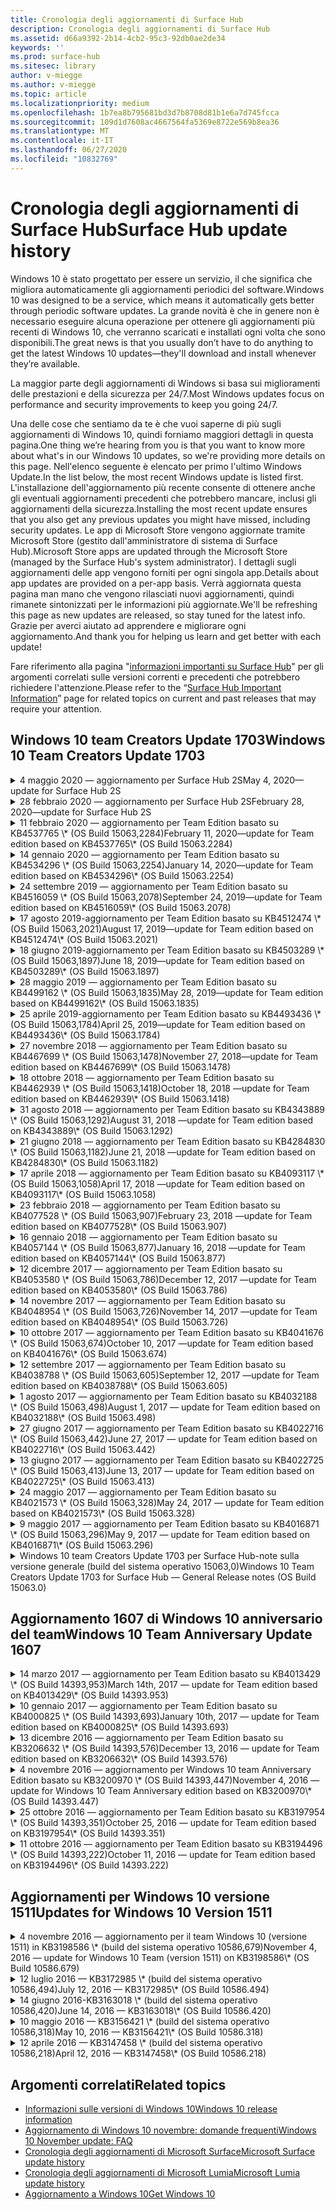 ```yaml
---
title: Cronologia degli aggiornamenti di Surface Hub
description: Cronologia degli aggiornamenti di Surface Hub
ms.assetid: d66a9392-2b14-4cb2-95c3-92db0ae2de34
keywords: ''
ms.prod: surface-hub
ms.sitesec: library
author: v-miegge
ms.author: v-miegge
ms.topic: article
ms.localizationpriority: medium
ms.openlocfilehash: 1b7ea8b795681bd3d7b8708d81b1e6a7d745fcca
ms.sourcegitcommit: 109d1d7608ac4667564fa5369e8722e569b8ea36
ms.translationtype: MT
ms.contentlocale: it-IT
ms.lasthandoff: 06/27/2020
ms.locfileid: "10832769"
---
```

# <span data-ttu-id="4400d-103">Cronologia degli aggiornamenti di Surface Hub</span><span class="sxs-lookup"><span data-stu-id="4400d-103">Surface Hub update history</span></span>

<span data-ttu-id="4400d-104">Windows 10 è stato progettato per essere un servizio, il che significa che migliora automaticamente gli aggiornamenti periodici del software.</span><span class="sxs-lookup"><span data-stu-id="4400d-104">Windows 10 was designed to be a service, which means it automatically gets better through periodic software updates.</span></span> <span data-ttu-id="4400d-105">La grande novità è che in genere non è necessario eseguire alcuna operazione per ottenere gli aggiornamenti più recenti di Windows 10, che verranno scaricati e installati ogni volta che sono disponibili.</span><span class="sxs-lookup"><span data-stu-id="4400d-105">The great news is that you usually don’t have to do anything to get the latest Windows 10 updates—they'll download and install whenever they’re available.</span></span>

<span data-ttu-id="4400d-106">La maggior parte degli aggiornamenti di Windows si basa sui miglioramenti delle prestazioni e della sicurezza per 24/7.</span><span class="sxs-lookup"><span data-stu-id="4400d-106">Most Windows updates focus on performance and security improvements to keep you going 24/7.</span></span>

<span data-ttu-id="4400d-107">Una delle cose che sentiamo da te è che vuoi saperne di più sugli aggiornamenti di Windows 10, quindi forniamo maggiori dettagli in questa pagina.</span><span class="sxs-lookup"><span data-stu-id="4400d-107">One thing we’re hearing from you is that you want to know more about what's in our Windows 10 updates, so we're providing more details on this page.</span></span> <span data-ttu-id="4400d-108">Nell'elenco seguente è elencato per primo l'ultimo Windows Update.</span><span class="sxs-lookup"><span data-stu-id="4400d-108">In the list below, the most recent Windows update is listed first.</span></span> <span data-ttu-id="4400d-109">L'installazione dell'aggiornamento più recente consente di ottenere anche gli eventuali aggiornamenti precedenti che potrebbero mancare, inclusi gli aggiornamenti della sicurezza.</span><span class="sxs-lookup"><span data-stu-id="4400d-109">Installing the most recent update ensures that you also get any previous updates you might have missed, including security updates.</span></span> <span data-ttu-id="4400d-110">Le app di Microsoft Store vengono aggiornate tramite Microsoft Store (gestito dall'amministratore di sistema di Surface Hub).</span><span class="sxs-lookup"><span data-stu-id="4400d-110">Microsoft Store apps are updated through the Microsoft Store (managed by the Surface Hub's system administrator).</span></span> <span data-ttu-id="4400d-111">I dettagli sugli aggiornamenti delle app vengono forniti per ogni singola app.</span><span class="sxs-lookup"><span data-stu-id="4400d-111">Details about app updates are provided on a per-app basis.</span></span>
<span data-ttu-id="4400d-112">Verrà aggiornata questa pagina man mano che vengono rilasciati nuovi aggiornamenti, quindi rimanete sintonizzati per le informazioni più aggiornate.</span><span class="sxs-lookup"><span data-stu-id="4400d-112">We'll be refreshing this page as new updates are released, so stay tuned for the latest info.</span></span> <span data-ttu-id="4400d-113">Grazie per averci aiutato ad apprendere e migliorare ogni aggiornamento.</span><span class="sxs-lookup"><span data-stu-id="4400d-113">And thank you for helping us learn and get better with each update!</span></span>

<span data-ttu-id="4400d-114">Fare riferimento alla pagina "[informazioni importanti su Surface Hub](https://support.microsoft.com/products/surface-devices/surface-hub)" per gli argomenti correlati sulle versioni correnti e precedenti che potrebbero richiedere l'attenzione.</span><span class="sxs-lookup"><span data-stu-id="4400d-114">Please refer to the “[Surface Hub Important Information](https://support.microsoft.com/products/surface-devices/surface-hub)” page for related topics on current and past releases that may require your attention.</span></span>

## <span data-ttu-id="4400d-115">Windows 10 team Creators Update 1703</span><span class="sxs-lookup"><span data-stu-id="4400d-115">Windows 10 Team Creators Update 1703</span></span>

<details>
<summary><span data-ttu-id="4400d-116">4 maggio 2020 — aggiornamento per Surface Hub 2S</span><span class="sxs-lookup"><span data-stu-id="4400d-116">May 4, 2020—update for Surface Hub 2S</span></span></summary>

<span data-ttu-id="4400d-117">Questo aggiornamento è specifico di Surface Hub 2S e fornisce gli aggiornamenti del driver e del firmware descritti di seguito:</span><span class="sxs-lookup"><span data-stu-id="4400d-117">This update is specific to the Surface Hub 2S and provides the driver and firmware updates outlined below:</span></span>

* <span data-ttu-id="4400d-118">Driver audio per Surface USB-15.3.6.0</span><span class="sxs-lookup"><span data-stu-id="4400d-118">Surface USB audio driver - 15.3.6.0</span></span>
  * <span data-ttu-id="4400d-119">Migliora le prestazioni audio direzionali.</span><span class="sxs-lookup"><span data-stu-id="4400d-119">Improves directional audio performance.</span></span>
* <span data-ttu-id="4400d-120">Driver audio per la visualizzazione Intel (R)-10.27.0.5</span><span class="sxs-lookup"><span data-stu-id="4400d-120">Intel(R) display audio driver - 10.27.0.5</span></span>
  * <span data-ttu-id="4400d-121">Migliora gli scenari di condivisione dello schermo.</span><span class="sxs-lookup"><span data-stu-id="4400d-121">Improves screen sharing scenarios.</span></span>
* <span data-ttu-id="4400d-122">Driver di grafica Intel (R)-26.20.100.7263</span><span class="sxs-lookup"><span data-stu-id="4400d-122">Intel(R) graphics driver - 26.20.100.7263</span></span>
  * <span data-ttu-id="4400d-123">Migliora la stabilità del sistema.</span><span class="sxs-lookup"><span data-stu-id="4400d-123">Improves system stability.</span></span>
* <span data-ttu-id="4400d-124">Driver di sistema Surface-1.7.139.0</span><span class="sxs-lookup"><span data-stu-id="4400d-124">Surface System driver - 1.7.139.0</span></span>
  * <span data-ttu-id="4400d-125">Migliora la stabilità del sistema.</span><span class="sxs-lookup"><span data-stu-id="4400d-125">Improves system stability.</span></span>
* <span data-ttu-id="4400d-126">Aggiornamento del firmware di Surface SMC-1.176.139.0</span><span class="sxs-lookup"><span data-stu-id="4400d-126">Surface SMC Firmware update - 1.176.139.0</span></span>
  * <span data-ttu-id="4400d-127">Migliora la stabilità del sistema.</span><span class="sxs-lookup"><span data-stu-id="4400d-127">Improves system stability.</span></span>
</details>

<details>
<summary><span data-ttu-id="4400d-128">28 febbraio 2020 — aggiornamento per Surface Hub 2S</span><span class="sxs-lookup"><span data-stu-id="4400d-128">February 28, 2020—update for Surface Hub 2S</span></span></summary>

<span data-ttu-id="4400d-129">Questo aggiornamento è specifico di Surface Hub 2S e fornisce gli aggiornamenti del driver e del firmware descritti di seguito:</span><span class="sxs-lookup"><span data-stu-id="4400d-129">This update is specific to the Surface Hub 2S and provides the driver and firmware updates outlined below:</span></span>

* <span data-ttu-id="4400d-130">Driver di integrazione della superficie-13.46.139.0</span><span class="sxs-lookup"><span data-stu-id="4400d-130">Surface Integration driver - 13.46.139.0</span></span> 
  * <span data-ttu-id="4400d-131">Migliora gli scenari di luminosità dello schermo.</span><span class="sxs-lookup"><span data-stu-id="4400d-131">Improves display brightness scenarios.</span></span>
* <span data-ttu-id="4400d-132">Driver di interfaccia di Intel (R) Management Engine-1914.12.0.1256</span><span class="sxs-lookup"><span data-stu-id="4400d-132">Intel(R) Management Engine Interface driver - 1914.12.0.1256</span></span>
  * <span data-ttu-id="4400d-133">Migliora la stabilità del sistema.</span><span class="sxs-lookup"><span data-stu-id="4400d-133">Improves system stability.</span></span>
* <span data-ttu-id="4400d-134">Aggiornamento del firmware di Surface SMC-1.161.139.0</span><span class="sxs-lookup"><span data-stu-id="4400d-134">Surface SMC Firmware update - 1.161.139.0</span></span>
  * <span data-ttu-id="4400d-135">Migliora le prestazioni della batteria della penna.</span><span class="sxs-lookup"><span data-stu-id="4400d-135">Improves pen battery performance.</span></span>
* <span data-ttu-id="4400d-136">Aggiornamento di Surface UEFI-694.2938.768.0</span><span class="sxs-lookup"><span data-stu-id="4400d-136">Surface UEFI update - 694.2938.768.0</span></span>
  * <span data-ttu-id="4400d-137">Migliora la stabilità del sistema.</span><span class="sxs-lookup"><span data-stu-id="4400d-137">Improves system stability.</span></span>
</details>

<details>
<summary><span data-ttu-id="4400d-138">11 febbraio 2020 — aggiornamento per Team Edition basato su KB4537765 \* (OS Build 15063,2284)</span><span class="sxs-lookup"><span data-stu-id="4400d-138">February 11, 2020—update for Team edition based on KB4537765\* (OS Build 15063.2284)</span></span></summary>

<span data-ttu-id="4400d-139">Questo aggiornamento per Surface Hub include miglioramenti della qualità e correzioni per la sicurezza.</span><span class="sxs-lookup"><span data-stu-id="4400d-139">This update to the Surface Hub includes quality improvements and security fixes.</span></span> <span data-ttu-id="4400d-140">Gli aggiornamenti principali per Surface Hub, non già descritti nella [cronologia degli aggiornamenti di Windows 10](https://support.microsoft.com/help/4018124/windows-10-update-history), includono:</span><span class="sxs-lookup"><span data-stu-id="4400d-140">Key updates to Surface Hub, not already outlined in [Windows 10 Update History](https://support.microsoft.com/help/4018124/windows-10-update-history), include:</span></span>

* <span data-ttu-id="4400d-141">Risolve un problema in cui l'hub 2S non può essere sentito bene dagli altri partecipanti durante le chiamate Skype for business.</span><span class="sxs-lookup"><span data-stu-id="4400d-141">Resolves an issue where the Hub 2S cannot be heard well by other participants during Skype for Business calls.</span></span>
* <span data-ttu-id="4400d-142">Migliora l'affidabilità per alcuni scenari di utilizzo della lingua araba, ebraica e di altro linguaggio RTL in Surface Hub.</span><span class="sxs-lookup"><span data-stu-id="4400d-142">Improves reliability for some Arabic, Hebrew, and other RTL language usage scenarios on Surface Hub.</span></span>

<span data-ttu-id="4400d-143">Fare riferimento alla guida per l' [amministratore di Surface Hub](https://docs.microsoft.com/surface-hub/) per abilitare/disabilitare le funzionalità e i servizi del dispositivo.</span><span class="sxs-lookup"><span data-stu-id="4400d-143">Please refer to the [Surface Hub Admin guide](https://docs.microsoft.com/surface-hub/) for enabling/disabling device features and services.</span></span><span data-ttu-id="4400d-144">
\*[KB4537765](https://support.microsoft.com/help/4537765)</span><span class="sxs-lookup"><span data-stu-id="4400d-144">
\*[KB4537765](https://support.microsoft.com/help/4537765)</span></span>
</details>

<details>
<summary><span data-ttu-id="4400d-145">14 gennaio 2020 — aggiornamento per Team Edition basato su KB4534296 \* (OS Build 15063,2254)</span><span class="sxs-lookup"><span data-stu-id="4400d-145">January 14, 2020—update for Team edition based on KB4534296\* (OS Build 15063.2254)</span></span></summary>

<span data-ttu-id="4400d-146">Questo aggiornamento per Surface Hub include miglioramenti della qualità e correzioni per la sicurezza.</span><span class="sxs-lookup"><span data-stu-id="4400d-146">This update to the Surface Hub includes quality improvements and security fixes.</span></span> <span data-ttu-id="4400d-147">Gli aggiornamenti principali per Surface Hub, non già descritti nella [cronologia degli aggiornamenti di Windows 10](https://support.microsoft.com/help/4018124/windows-10-update-history), includono:</span><span class="sxs-lookup"><span data-stu-id="4400d-147">Key updates to Surface Hub, not already outlined in [Windows 10 Update History](https://support.microsoft.com/help/4018124/windows-10-update-history), include:</span></span>

* <span data-ttu-id="4400d-148">Risolve un problema con la raccolta di log per Microsoft Surface Hub 2S.</span><span class="sxs-lookup"><span data-stu-id="4400d-148">Addresses an issue with log collection for Microsoft Surface Hub 2S.</span></span>

<span data-ttu-id="4400d-149">Fare riferimento alla guida per l' [amministratore di Surface Hub](https://docs.microsoft.com/surface-hub/) per abilitare/disabilitare le funzionalità e i servizi del dispositivo.</span><span class="sxs-lookup"><span data-stu-id="4400d-149">Please refer to the [Surface Hub Admin guide](https://docs.microsoft.com/surface-hub/) for enabling/disabling device features and services.</span></span><span data-ttu-id="4400d-150">
\*[KB4534296](https://support.microsoft.com/help/4534296)</span><span class="sxs-lookup"><span data-stu-id="4400d-150">
\*[KB4534296](https://support.microsoft.com/help/4534296)</span></span>
</details>

<details>
<summary><span data-ttu-id="4400d-151">24 settembre 2019 — aggiornamento per Team Edition basato su KB4516059 \* (OS Build 15063,2078)</span><span class="sxs-lookup"><span data-stu-id="4400d-151">September 24, 2019—update for Team edition based on KB4516059\*  (OS Build 15063.2078)</span></span></summary>

<span data-ttu-id="4400d-152">Questo aggiornamento per Surface Hub include miglioramenti della qualità e correzioni per la sicurezza.</span><span class="sxs-lookup"><span data-stu-id="4400d-152">This update to the Surface Hub includes quality improvements and security fixes.</span></span> <span data-ttu-id="4400d-153">Gli aggiornamenti principali per Surface Hub, non già descritti nella [cronologia degli aggiornamenti di Windows 10](https://support.microsoft.com/help/4018124/windows-10-update-history), includono:</span><span class="sxs-lookup"><span data-stu-id="4400d-153">Key updates to Surface Hub, not already outlined in [Windows 10 Update History](https://support.microsoft.com/help/4018124/windows-10-update-history), include:</span></span>

 * <span data-ttu-id="4400d-154">Aggiornare la pagina impostazioni di ripristino di Surface Hub 2S per riflettere accuratamente le opzioni di ripristino.</span><span class="sxs-lookup"><span data-stu-id="4400d-154">Update to Surface Hub 2S Recovery Settings page to accurately reflect recovery options.</span></span>
 * <span data-ttu-id="4400d-155">Aggiornare la schermata iniziale di Surface Hub 2S per migliorare la riconoscibilità del dispositivo.</span><span class="sxs-lookup"><span data-stu-id="4400d-155">Update to Surface Hub 2S Welcome screen to improve device recognizability.</span></span>
 * <span data-ttu-id="4400d-156">È stato risolto un problema con la visualizzazione in modo non corretto dello sfondo della shell di Windows Team Edition.</span><span class="sxs-lookup"><span data-stu-id="4400d-156">Addressed an issue with the Windows Team Edition shell background displaying incorrectly.</span></span>
 * <span data-ttu-id="4400d-157">È stato risolto un problema con la persistenza del layout del menu Start quando è stato configurato tramite MDM.</span><span class="sxs-lookup"><span data-stu-id="4400d-157">Addressed an issue with Start Menu layout persistence when configured using MDM policy.</span></span>
 * <span data-ttu-id="4400d-158">È stato risolto un problema in Microsoft Edge che si verifica quando si esplorano alcuni siti Web interni.</span><span class="sxs-lookup"><span data-stu-id="4400d-158">Fixed an issue in Microsoft Edge that occurs when browsing some internal websites.</span></span>
 * <span data-ttu-id="4400d-159">È stato risolto un problema in Skype for business che si verifica quando si presenta in modalità schermo intero.</span><span class="sxs-lookup"><span data-stu-id="4400d-159">Fixed an issue in Skype for Business that occurs when presenting in full-screen mode.</span></span>

<span data-ttu-id="4400d-160">Fare riferimento alla guida per l' [amministratore di Surface Hub](https://docs.microsoft.com/surface-hub/) per abilitare/disabilitare le funzionalità e i servizi del dispositivo.</span><span class="sxs-lookup"><span data-stu-id="4400d-160">Please refer to the [Surface Hub Admin guide](https://docs.microsoft.com/surface-hub/) for enabling/disabling device features and services.</span></span><span data-ttu-id="4400d-161">
\*[KB4503289](https://support.microsoft.com/help/4503289)</span><span class="sxs-lookup"><span data-stu-id="4400d-161">
\*[KB4503289](https://support.microsoft.com/help/4503289)</span></span>
</details>

<details>
<summary><span data-ttu-id="4400d-162">17 agosto 2019-aggiornamento per Team Edition basato su KB4512474 \* (OS Build 15063,2021)</span><span class="sxs-lookup"><span data-stu-id="4400d-162">August 17, 2019—update for Team edition based on KB4512474\*  (OS Build 15063.2021)</span></span></summary>

<span data-ttu-id="4400d-163">Questo aggiornamento per Surface Hub include miglioramenti della qualità e correzioni per la sicurezza.</span><span class="sxs-lookup"><span data-stu-id="4400d-163">This update to the Surface Hub includes quality improvements and security fixes.</span></span> <span data-ttu-id="4400d-164">Gli aggiornamenti principali per Surface Hub, non già descritti nella [cronologia degli aggiornamenti di Windows 10](https://support.microsoft.com/help/4018124/windows-10-update-history), includono:</span><span class="sxs-lookup"><span data-stu-id="4400d-164">Key updates to Surface Hub, not already outlined in [Windows 10 Update History](https://support.microsoft.com/help/4018124/windows-10-update-history), include:</span></span>

 * <span data-ttu-id="4400d-165">Assicura che il video su Hub 2S sia impostato su "Duplica".</span><span class="sxs-lookup"><span data-stu-id="4400d-165">Ensures that Video Out on Hub 2S defaults to "Duplicate" mode.</span></span>
 * <span data-ttu-id="4400d-166">Migliora l'affidabilità per alcuni scenari di utilizzo della lingua araba in Surface Hub.</span><span class="sxs-lookup"><span data-stu-id="4400d-166">Improves reliability for some Arabic language usage scenarios on Surface Hub.</span></span>

<span data-ttu-id="4400d-167">Fare riferimento alla guida per l' [amministratore di Surface Hub](https://docs.microsoft.com/surface-hub/) per abilitare/disabilitare le funzionalità e i servizi del dispositivo.</span><span class="sxs-lookup"><span data-stu-id="4400d-167">Please refer to the [Surface Hub Admin guide](https://docs.microsoft.com/surface-hub/) for enabling/disabling device features and services.</span></span><span data-ttu-id="4400d-168">
\*[KB4503289](https://support.microsoft.com/help/4503289)</span><span class="sxs-lookup"><span data-stu-id="4400d-168">
\*[KB4503289](https://support.microsoft.com/help/4503289)</span></span>
 </details>

<details>
<summary><span data-ttu-id="4400d-169">18 giugno 2019-aggiornamento per Team Edition basato su KB4503289 \* (OS Build 15063,1897)</span><span class="sxs-lookup"><span data-stu-id="4400d-169">June 18, 2019—update for Team edition based on KB4503289\*  (OS Build 15063.1897)</span></span></summary>

<span data-ttu-id="4400d-170">Questo aggiornamento per Surface Hub include miglioramenti della qualità e correzioni per la sicurezza.</span><span class="sxs-lookup"><span data-stu-id="4400d-170">This update to the Surface Hub includes quality improvements and security fixes.</span></span> <span data-ttu-id="4400d-171">Gli aggiornamenti principali per Surface Hub, non già descritti nella [cronologia degli aggiornamenti di Windows 10](https://support.microsoft.com/help/4018124/windows-10-update-history), includono:</span><span class="sxs-lookup"><span data-stu-id="4400d-171">Key updates to Surface Hub, not already outlined in [Windows 10 Update History](https://support.microsoft.com/help/4018124/windows-10-update-history), include:</span></span>

* <span data-ttu-id="4400d-172">Risolve un problema che impedisce a un utente di accedere a un dispositivo Microsoft Surface Hub con un account di Azure Active Directory.</span><span class="sxs-lookup"><span data-stu-id="4400d-172">Addresses an issue preventing a user from signing in to a Microsoft Surface Hub device with an Azure Active Directory account.</span></span> <span data-ttu-id="4400d-173">Questo problema si verifica perché una sessione precedente non è terminata correttamente.</span><span class="sxs-lookup"><span data-stu-id="4400d-173">This issue occurs because a previous session did not end successfully.</span></span>
* <span data-ttu-id="4400d-174">Aggiunge il supporto per le connessioni TLS 1,2 ai provider di identità e Exchange negli scenari di configurazione dell'account del dispositivo.</span><span class="sxs-lookup"><span data-stu-id="4400d-174">Adds support for TLS 1.2 connections to identity providers and Exchange in device account setup scenarios.</span></span>
* <span data-ttu-id="4400d-175">Correzioni per migliorare l'affidabilità dell'app di diagnostica hardware in hub 2S.</span><span class="sxs-lookup"><span data-stu-id="4400d-175">Fixes to improve reliability of Hardware Diagnostic App on Hub 2S.</span></span> 
* <span data-ttu-id="4400d-176">Correzione per migliorare la coerenza dell'esperienza di configurazione della prima esecuzione in hub 2S.</span><span class="sxs-lookup"><span data-stu-id="4400d-176">Fix to improve consistency of first-run setup experience on Hub 2S.</span></span> 

<span data-ttu-id="4400d-177">Fare riferimento alla guida per l' [amministratore di Surface Hub](https://docs.microsoft.com/surface-hub/) per abilitare/disabilitare le funzionalità e i servizi del dispositivo.</span><span class="sxs-lookup"><span data-stu-id="4400d-177">Please refer to the [Surface Hub Admin guide](https://docs.microsoft.com/surface-hub/) for enabling/disabling device features and services.</span></span><span data-ttu-id="4400d-178">
\*[KB4503289](https://support.microsoft.com/help/4503289)</span><span class="sxs-lookup"><span data-stu-id="4400d-178">
\*[KB4503289](https://support.microsoft.com/help/4503289)</span></span>
</details>

<details>
<summary><span data-ttu-id="4400d-179">28 maggio 2019 — aggiornamento per Team Edition basato su KB4499162 \* (OS Build 15063,1835)</span><span class="sxs-lookup"><span data-stu-id="4400d-179">May 28, 2019—update for Team edition based on KB4499162\*  (OS Build 15063.1835)</span></span></summary>

<span data-ttu-id="4400d-180">Questo aggiornamento per Surface Hub include miglioramenti della qualità e correzioni per la sicurezza.</span><span class="sxs-lookup"><span data-stu-id="4400d-180">This update to the Surface Hub includes quality improvements and security fixes.</span></span> <span data-ttu-id="4400d-181">Gli aggiornamenti principali per Surface Hub, non già descritti nella [cronologia degli aggiornamenti di Windows 10](https://support.microsoft.com/help/4018124/windows-10-update-history), includono:</span><span class="sxs-lookup"><span data-stu-id="4400d-181">Key updates to Surface Hub, not already outlined in [Windows 10 Update History](https://support.microsoft.com/help/4018124/windows-10-update-history), include:</span></span>

* <span data-ttu-id="4400d-182">Assicura che agli utenti di Surface Hub non venga chiesto di immettere le credenziali del proxy dopo che è stata abilitata la funzionalità "Usa credenziali account dispositivo".</span><span class="sxs-lookup"><span data-stu-id="4400d-182">Ensures that Surface Hub users aren't prompted to enter proxy credentials after the "Use device account credentials" feature has been enabled.</span></span>
* <span data-ttu-id="4400d-183">Risolve un problema in cui le connessioni Skype non riescono periodicamente perché l'audio/video non usa il proxy corretto.</span><span class="sxs-lookup"><span data-stu-id="4400d-183">Resolves an issue where Skype connections fail periodically because audio/video isn't using the correct proxy.</span></span>
* <span data-ttu-id="4400d-184">Aggiunge il supporto per TLS 1,2 in Skype for business.</span><span class="sxs-lookup"><span data-stu-id="4400d-184">Adds support for TLS 1.2 in Skype for Business.</span></span>
* <span data-ttu-id="4400d-185">Risolve un errore di connessione SIP nel client Skype quando il server Skype ha disabilitato TLS 1,0 o TLS 1,1.</span><span class="sxs-lookup"><span data-stu-id="4400d-185">Resolves a SIP connection failure in the Skype client when the Skype server has TLS 1.0 or TLS 1.1 disabled.</span></span>

<span data-ttu-id="4400d-186">Fare riferimento alla guida per l' [amministratore di Surface Hub](https://docs.microsoft.com/surface-hub/) per abilitare/disabilitare le funzionalità e i servizi del dispositivo.</span><span class="sxs-lookup"><span data-stu-id="4400d-186">Please refer to the [Surface Hub Admin guide](https://docs.microsoft.com/surface-hub/) for enabling/disabling device features and services.</span></span><span data-ttu-id="4400d-187">
\*[KB4499162](https://support.microsoft.com/help/4499162)</span><span class="sxs-lookup"><span data-stu-id="4400d-187">
\*[KB4499162](https://support.microsoft.com/help/4499162)</span></span>
</details>

<details>
<summary><span data-ttu-id="4400d-188">25 aprile 2019-aggiornamento per Team Edition basato su KB4493436 \* (OS Build 15063,1784)</span><span class="sxs-lookup"><span data-stu-id="4400d-188">April 25, 2019—update for Team edition based on KB4493436\*  (OS Build 15063.1784)</span></span></summary>

<span data-ttu-id="4400d-189">Questo aggiornamento per Surface Hub include miglioramenti della qualità e correzioni per la sicurezza.</span><span class="sxs-lookup"><span data-stu-id="4400d-189">This update to the Surface Hub includes quality improvements and security fixes.</span></span> <span data-ttu-id="4400d-190">Gli aggiornamenti principali per Surface Hub, non già descritti nella [cronologia degli aggiornamenti di Windows 10](https://support.microsoft.com/help/4018124/windows-10-update-history), includono:</span><span class="sxs-lookup"><span data-stu-id="4400d-190">Key updates to Surface Hub, not already outlined in [Windows 10 Update History](https://support.microsoft.com/help/4018124/windows-10-update-history), include:</span></span>

* <span data-ttu-id="4400d-191">Risolve i problemi di sincronizzazione video e audio con alcuni dispositivi USB connessi all'hub Surface.</span><span class="sxs-lookup"><span data-stu-id="4400d-191">Resolves video and audio sync issue with some USB devices that are connected to the Surface Hub.</span></span>

<span data-ttu-id="4400d-192">Fare riferimento alla guida per l' [amministratore di Surface Hub](https://docs.microsoft.com/surface-hub/) per abilitare/disabilitare le funzionalità e i servizi del dispositivo.</span><span class="sxs-lookup"><span data-stu-id="4400d-192">Please refer to the [Surface Hub Admin guide](https://docs.microsoft.com/surface-hub/) for enabling/disabling device features and services.</span></span><span data-ttu-id="4400d-193">
\*[KB4493436](https://support.microsoft.com/help/4493436)</span><span class="sxs-lookup"><span data-stu-id="4400d-193">
\*[KB4493436](https://support.microsoft.com/help/4493436)</span></span>
</details>

<details>
<summary><span data-ttu-id="4400d-194">27 novembre 2018 — aggiornamento per Team Edition basato su KB4467699 \* (OS Build 15063,1478)</span><span class="sxs-lookup"><span data-stu-id="4400d-194">November 27, 2018—update for Team edition based on KB4467699\*  (OS Build 15063.1478)</span></span></summary>

<span data-ttu-id="4400d-195">Questo aggiornamento per Surface Hub include miglioramenti della qualità e correzioni per la sicurezza.</span><span class="sxs-lookup"><span data-stu-id="4400d-195">This update to the Surface Hub includes quality improvements and security fixes.</span></span> <span data-ttu-id="4400d-196">Gli aggiornamenti principali per Surface Hub, non già descritti nella [cronologia degli aggiornamenti di Windows 10](https://support.microsoft.com/help/4018124/windows-10-update-history), includono:</span><span class="sxs-lookup"><span data-stu-id="4400d-196">Key updates to Surface Hub, not already outlined in [Windows 10 Update History](https://support.microsoft.com/help/4018124/windows-10-update-history), include:</span></span>

* <span data-ttu-id="4400d-197">Risolve un problema che impedisce ad alcuni utenti di accedere a "riunioni e file personali".</span><span class="sxs-lookup"><span data-stu-id="4400d-197">Addresses an issue that prevents some users from Signing-In to “My Meetings and Files.”</span></span>

<span data-ttu-id="4400d-198">Fare riferimento alla guida per l' [amministratore di Surface Hub](https://docs.microsoft.com/surface-hub/) per abilitare/disabilitare le funzionalità e i servizi del dispositivo.</span><span class="sxs-lookup"><span data-stu-id="4400d-198">Please refer to the [Surface Hub Admin guide](https://docs.microsoft.com/surface-hub/) for enabling/disabling device features and services.</span></span><span data-ttu-id="4400d-199">
\*[KBKB4467699](https://support.microsoft.com/help/KB4467699)</span><span class="sxs-lookup"><span data-stu-id="4400d-199">
\*[KBKB4467699](https://support.microsoft.com/help/KB4467699)</span></span>
</details>

<details>
<summary><span data-ttu-id="4400d-200">18 ottobre 2018 — aggiornamento per Team Edition basato su KB4462939 \* (OS Build 15063,1418)</span><span class="sxs-lookup"><span data-stu-id="4400d-200">October 18, 2018 —update for Team edition based on KB4462939\*  (OS Build 15063.1418)</span></span></summary>

<span data-ttu-id="4400d-201">Questo aggiornamento per Surface Hub include miglioramenti della qualità e correzioni per la sicurezza.</span><span class="sxs-lookup"><span data-stu-id="4400d-201">This update to the Surface Hub includes quality improvements and security fixes.</span></span> <span data-ttu-id="4400d-202">Gli aggiornamenti principali per Surface Hub, non già descritti nella [cronologia degli aggiornamenti di Windows 10](https://support.microsoft.com/help/4018124/windows-10-update-history), includono:</span><span class="sxs-lookup"><span data-stu-id="4400d-202">Key updates to Surface Hub, not already outlined in [Windows 10 Update History](https://support.microsoft.com/help/4018124/windows-10-update-history), include:</span></span>

* <span data-ttu-id="4400d-203">Correzioni per Skype for business:</span><span class="sxs-lookup"><span data-stu-id="4400d-203">Skype for Business fixes:</span></span> 
  * <span data-ttu-id="4400d-204">Risolve il problema di connessione Skype for business durante la ripresa da Sleep</span><span class="sxs-lookup"><span data-stu-id="4400d-204">Resolves Skype for Business connection issue when resuming from sleep</span></span>
  * <span data-ttu-id="4400d-205">Risolve il problema della connessione di rete Skype for business, quando il dispositivo è connesso a Internet</span><span class="sxs-lookup"><span data-stu-id="4400d-205">Resolves Skype for Business network connection issue, when device is connected to Internet</span></span>
  * <span data-ttu-id="4400d-206">Risolve l'arresto anomalo di Skype for business durante la ricerca di utenti dalla directory</span><span class="sxs-lookup"><span data-stu-id="4400d-206">Resolves Skype for Business crash when searching for users from directory</span></span>
* <span data-ttu-id="4400d-207">Risolve il problema in cui l'hub riporta erroneamente "nessuna connessione Internet" in ambienti proxy aziendali.</span><span class="sxs-lookup"><span data-stu-id="4400d-207">Resolves issue where the Hub mistakenly reports “No Internet connection” in enterprise proxy environments.</span></span>
* <span data-ttu-id="4400d-208">È stata implementata una funzionalità che consente ai clienti di eseguire l'operazione in una nuova esperienza lavagna.</span><span class="sxs-lookup"><span data-stu-id="4400d-208">Implemented a feature allowing customers to op-in to a new Whiteboard experience.</span></span>

<span data-ttu-id="4400d-209">Fare riferimento alla guida per l' [amministratore di Surface Hub](https://docs.microsoft.com/surface-hub/) per abilitare/disabilitare le funzionalità e i servizi del dispositivo.</span><span class="sxs-lookup"><span data-stu-id="4400d-209">Please refer to the [Surface Hub Admin guide](https://docs.microsoft.com/surface-hub/) for enabling/disabling device features and services.</span></span><span data-ttu-id="4400d-210">
\*[KB4462939](https://support.microsoft.com/help/4462939)</span><span class="sxs-lookup"><span data-stu-id="4400d-210">
\*[KB4462939](https://support.microsoft.com/help/4462939)</span></span>
</details>

<details>
<summary><span data-ttu-id="4400d-211">31 agosto 2018 — aggiornamento per Team Edition basato su KB4343889 \* (OS Build 15063,1292)</span><span class="sxs-lookup"><span data-stu-id="4400d-211">August 31, 2018 —update for Team edition based on KB4343889\* (OS Build 15063.1292)</span></span></summary>

<span data-ttu-id="4400d-212">Questo aggiornamento per Surface Hub include miglioramenti della qualità e correzioni per la sicurezza.</span><span class="sxs-lookup"><span data-stu-id="4400d-212">This update to the Surface Hub includes quality improvements and security fixes.</span></span> <span data-ttu-id="4400d-213">Gli aggiornamenti principali per Surface Hub, non già descritti nella [cronologia degli aggiornamenti di Windows 10](https://support.microsoft.com/help/4018124/windows-10-update-history), includono:</span><span class="sxs-lookup"><span data-stu-id="4400d-213">Key updates to Surface Hub, not already outlined in [Windows 10 Update History](https://support.microsoft.com/help/4018124/windows-10-update-history), include:</span></span>

* <span data-ttu-id="4400d-214">Aggiunge il supporto per Microsoft Teams</span><span class="sxs-lookup"><span data-stu-id="4400d-214">Adds support for Microsoft Teams</span></span>
* <span data-ttu-id="4400d-215">Risolve il problema di gestione delle attività con la registrazione di Intune</span><span class="sxs-lookup"><span data-stu-id="4400d-215">Resolves task management issue with Intune registration</span></span>
* <span data-ttu-id="4400d-216">Consente agli amministratori di disabilitare la messaggistica istantanea e i servizi di posta elettronica per l'hub</span><span class="sxs-lookup"><span data-stu-id="4400d-216">Enables Administrators to disable Instant Messaging and Email services for the Hub</span></span>
* <span data-ttu-id="4400d-217">Ulteriori correzioni di bug e miglioramenti dell'affidabilità per l'app di Surface Hub Skype for business</span><span class="sxs-lookup"><span data-stu-id="4400d-217">Additional bug fixes and reliability improvements for the Surface Hub Skype for Business App</span></span>

<span data-ttu-id="4400d-218">Fare riferimento alla guida per l' [amministratore di Surface Hub](https://docs.microsoft.com/surface-hub/) per abilitare/disabilitare le funzionalità e i servizi del dispositivo.</span><span class="sxs-lookup"><span data-stu-id="4400d-218">Please refer to the [Surface Hub Admin guide](https://docs.microsoft.com/surface-hub/) for enabling/disabling device features and services.</span></span><span data-ttu-id="4400d-219">
\*[KB4343889](https://support.microsoft.com/help/4343889)</span><span class="sxs-lookup"><span data-stu-id="4400d-219">
\*[KB4343889](https://support.microsoft.com/help/4343889)</span></span>
</details>

<details>
<summary><span data-ttu-id="4400d-220">21 giugno 2018 — aggiornamento per Team Edition basato su KB4284830 \* (OS Build 15063,1182)</span><span class="sxs-lookup"><span data-stu-id="4400d-220">June 21, 2018 —update for Team edition based on KB4284830\* (OS Build 15063.1182)</span></span></summary>

<span data-ttu-id="4400d-221">Questo aggiornamento per Surface Hub include miglioramenti della qualità e correzioni per la sicurezza.</span><span class="sxs-lookup"><span data-stu-id="4400d-221">This update to the Surface Hub includes quality improvements and security fixes.</span></span> <span data-ttu-id="4400d-222">Gli aggiornamenti principali per Surface Hub, non già descritti nella [cronologia degli aggiornamenti di Windows 10](https://support.microsoft.com/help/4018124/windows-10-update-history), includono:</span><span class="sxs-lookup"><span data-stu-id="4400d-222">Key updates to Surface Hub, not already outlined in [Windows 10 Update History](https://support.microsoft.com/help/4018124/windows-10-update-history), include:</span></span>

* <span data-ttu-id="4400d-223">Modifica della telemetria per il supporto dei requisiti di PILR in EMEA</span><span class="sxs-lookup"><span data-stu-id="4400d-223">Telemetry change in support of GDPR requirements in EMEA</span></span>

<span data-ttu-id="4400d-224">Fare riferimento alla guida per l' [amministratore di Surface Hub](https://docs.microsoft.com/surface-hub/) per abilitare/disabilitare le funzionalità e i servizi del dispositivo.</span><span class="sxs-lookup"><span data-stu-id="4400d-224">Please refer to the [Surface Hub Admin guide](https://docs.microsoft.com/surface-hub/) for enabling/disabling device features and services.</span></span><span data-ttu-id="4400d-225">
\*[KB4284830](https://support.microsoft.com/help/KB4284830)</span><span class="sxs-lookup"><span data-stu-id="4400d-225">
\*[KB4284830](https://support.microsoft.com/help/KB4284830)</span></span>
</details>

<details>
<summary><span data-ttu-id="4400d-226">17 aprile 2018 — aggiornamento per Team Edition basato su KB4093117 \* (OS Build 15063,1058)</span><span class="sxs-lookup"><span data-stu-id="4400d-226">April 17, 2018 —update for Team edition based on KB4093117\* (OS Build 15063.1058)</span></span></summary>

<span data-ttu-id="4400d-227">Questo aggiornamento per Surface Hub include miglioramenti della qualità e correzioni per la sicurezza.</span><span class="sxs-lookup"><span data-stu-id="4400d-227">This update to the Surface Hub includes quality improvements and security fixes.</span></span> <span data-ttu-id="4400d-228">Gli aggiornamenti principali per Surface Hub, non già descritti nella [cronologia degli aggiornamenti di Windows 10](https://support.microsoft.com/help/4018124/windows-10-update-history), includono:</span><span class="sxs-lookup"><span data-stu-id="4400d-228">Key updates to Surface Hub, not already outlined in [Windows 10 Update History](https://support.microsoft.com/help/4018124/windows-10-update-history), include:</span></span>

* <span data-ttu-id="4400d-229">Risolve un problema di proiezione cablata</span><span class="sxs-lookup"><span data-stu-id="4400d-229">Resolves a wired projection issue</span></span>
* <span data-ttu-id="4400d-230">Abilita l'aggiornamento in blocco per determinati criteri MDM (Mobile Device Management)</span><span class="sxs-lookup"><span data-stu-id="4400d-230">Enables bulk update for certain MDM (Mobile Device Management) policies</span></span>
* <span data-ttu-id="4400d-231">Risolve il problema con il telefono con chiamate internazionali</span><span class="sxs-lookup"><span data-stu-id="4400d-231">Resolves phone dialer issue with international calls</span></span>
* <span data-ttu-id="4400d-232">Risolvere i problemi di risoluzione delle immagini quando 2 hub di Surface si uniscono alla stessa riunione</span><span class="sxs-lookup"><span data-stu-id="4400d-232">Addresses image resolution issue when 2 Surface Hubs join the same meeting</span></span>
* <span data-ttu-id="4400d-233">Risolve l'errore di gestione dei certificati OMS (Operations Management Suite)</span><span class="sxs-lookup"><span data-stu-id="4400d-233">Resolves OMS (Operations Management Suite) certificate handling error</span></span>
* <span data-ttu-id="4400d-234">Risolve un problema di sicurezza quando si pulisce alla fine di una sessione</span><span class="sxs-lookup"><span data-stu-id="4400d-234">Addresses a security issue when cleaning up at the end of a session</span></span>
* <span data-ttu-id="4400d-235">Indirizzi Miracast problema, quando Surface Hub viene specificato per i canali da 149 a 165</span><span class="sxs-lookup"><span data-stu-id="4400d-235">Addresses Miracast issue, when Surface Hub is specified to channels 149 through 165</span></span>
  * <span data-ttu-id="4400d-236">I canali da 149 a 165 continueranno a essere inutilizzabili in Europa, Giappone o Israele a causa di normative governative regionali</span><span class="sxs-lookup"><span data-stu-id="4400d-236">Channels 149 through 165 will continue to be unusable in Europe, Japan or Israel due to regional governmental regulations</span></span>

<span data-ttu-id="4400d-237">Fare riferimento alla guida per l' [amministratore di Surface Hub](https://docs.microsoft.com/surface-hub/) per abilitare/disabilitare le funzionalità e i servizi del dispositivo.</span><span class="sxs-lookup"><span data-stu-id="4400d-237">Please refer to the [Surface Hub Admin guide](https://docs.microsoft.com/surface-hub/) for enabling/disabling device features and services.</span></span><span data-ttu-id="4400d-238">
\*[KB4093117](https://support.microsoft.com/help/4093117)</span><span class="sxs-lookup"><span data-stu-id="4400d-238">
\*[KB4093117](https://support.microsoft.com/help/4093117)</span></span>
</details>

<details>
<summary><span data-ttu-id="4400d-239">23 febbraio 2018 — aggiornamento per Team Edition basato su KB4077528 \* (OS Build 15063,907)</span><span class="sxs-lookup"><span data-stu-id="4400d-239">February 23, 2018 —update for Team edition based on KB4077528\* (OS Build 15063.907)</span></span></summary>

<span data-ttu-id="4400d-240">Questo aggiornamento per Surface Hub include miglioramenti della qualità e correzioni per la sicurezza.</span><span class="sxs-lookup"><span data-stu-id="4400d-240">This update to the Surface Hub includes quality improvements and security fixes.</span></span> <span data-ttu-id="4400d-241">Gli aggiornamenti principali per Surface Hub, non già descritti nella [cronologia degli aggiornamenti di Windows 10](https://support.microsoft.com/help/4018124/windows-10-update-history), includono:</span><span class="sxs-lookup"><span data-stu-id="4400d-241">Key updates to Surface Hub, not already outlined in [Windows 10 Update History](https://support.microsoft.com/help/4018124/windows-10-update-history), include:</span></span>

* <span data-ttu-id="4400d-242">Risolto un problema per cui le impostazioni MDM non venivano applicate correttamente</span><span class="sxs-lookup"><span data-stu-id="4400d-242">Resolved an issue where MDM settings were not being correctly applied</span></span>
* <span data-ttu-id="4400d-243">Processo di pulizia migliorato</span><span class="sxs-lookup"><span data-stu-id="4400d-243">Improved Cleanup process</span></span>

<span data-ttu-id="4400d-244">Fare riferimento alla guida per l' [amministratore di Surface Hub](https://docs.microsoft.com/surface-hub/) per abilitare/disabilitare le funzionalità e i servizi del dispositivo.</span><span class="sxs-lookup"><span data-stu-id="4400d-244">Please refer to the [Surface Hub Admin guide](https://docs.microsoft.com/surface-hub/) for enabling/disabling device features and services.</span></span><span data-ttu-id="4400d-245">
\*[KB4077528](https://support.microsoft.com/help/4077528)</span><span class="sxs-lookup"><span data-stu-id="4400d-245">
\*[KB4077528](https://support.microsoft.com/help/4077528)</span></span>
</details>

<details>
<summary><span data-ttu-id="4400d-246">16 gennaio 2018 — aggiornamento per Team Edition basato su KB4057144 \* (OS Build 15063,877)</span><span class="sxs-lookup"><span data-stu-id="4400d-246">January 16, 2018 —update for Team edition based on KB4057144\* (OS Build 15063.877)</span></span></summary>

<span data-ttu-id="4400d-247">Questo aggiornamento per Surface Hub include miglioramenti della qualità e correzioni per la sicurezza.</span><span class="sxs-lookup"><span data-stu-id="4400d-247">This update to the Surface Hub includes quality improvements and security fixes.</span></span> <span data-ttu-id="4400d-248">Gli aggiornamenti principali per Surface Hub, non già descritti nella [cronologia degli aggiornamenti di Windows 10](https://support.microsoft.com/help/4018124/windows-10-update-history), includono:</span><span class="sxs-lookup"><span data-stu-id="4400d-248">Key updates to Surface Hub, not already outlined in [Windows 10 Update History](https://support.microsoft.com/help/4018124/windows-10-update-history), include:</span></span>

* <span data-ttu-id="4400d-249">Aggiunge la possibilità di gestire il layout di riquadro del menu Start tramite MDM</span><span class="sxs-lookup"><span data-stu-id="4400d-249">Adds ability to manage Start Menu tile layout via MDM</span></span>
* <span data-ttu-id="4400d-250">Correzione di bug MDM sulla configurazione della rotazione delle password</span><span class="sxs-lookup"><span data-stu-id="4400d-250">MDM bug fix on password rotation configuration</span></span>

<span data-ttu-id="4400d-251">Fare riferimento alla guida per l' [amministratore di Surface Hub](https://docs.microsoft.com/surface-hub/) per abilitare/disabilitare le funzionalità e i servizi del dispositivo.</span><span class="sxs-lookup"><span data-stu-id="4400d-251">Please refer to the [Surface Hub Admin guide](https://docs.microsoft.com/surface-hub/) for enabling/disabling device features and services.</span></span><span data-ttu-id="4400d-252">
\*[KB4057144](https://support.microsoft.com/help/4057144)</span><span class="sxs-lookup"><span data-stu-id="4400d-252">
\*[KB4057144](https://support.microsoft.com/help/4057144)</span></span>
</details>

<details>
<summary><span data-ttu-id="4400d-253">12 dicembre 2017 — aggiornamento per Team Edition basato su KB4053580 \* (OS Build 15063,786)</span><span class="sxs-lookup"><span data-stu-id="4400d-253">December 12, 2017 —update for Team edition based on KB4053580\* (OS Build 15063.786)</span></span></summary>

<span data-ttu-id="4400d-254">Questo aggiornamento per Surface Hub include miglioramenti della qualità e correzioni per la sicurezza.</span><span class="sxs-lookup"><span data-stu-id="4400d-254">This update to the Surface Hub includes quality improvements and security fixes.</span></span> <span data-ttu-id="4400d-255">Gli aggiornamenti principali per Surface Hub, non già descritti nella [cronologia degli aggiornamenti di Windows 10](https://support.microsoft.com/help/4018124/windows-10-update-history), includono:</span><span class="sxs-lookup"><span data-stu-id="4400d-255">Key updates to Surface Hub, not already outlined in [Windows 10 Update History](https://support.microsoft.com/help/4018124/windows-10-update-history), include:</span></span>

* <span data-ttu-id="4400d-256">Risolve i flash video della fotocamera (strappi o sfarfallio) durante le chiamate Skype for business</span><span class="sxs-lookup"><span data-stu-id="4400d-256">Resolves camera video flashes (tearing or flickers) during Skype for Business calls</span></span>
* <span data-ttu-id="4400d-257">Risolve il problema di ID SSD centro notifiche</span><span class="sxs-lookup"><span data-stu-id="4400d-257">Resolves Notification Center SSD ID issue</span></span>

<span data-ttu-id="4400d-258">Fare riferimento alla guida per l' [amministratore di Surface Hub](https://docs.microsoft.com/surface-hub/) per abilitare/disabilitare le funzionalità e i servizi del dispositivo.</span><span class="sxs-lookup"><span data-stu-id="4400d-258">Please refer to the [Surface Hub Admin guide](https://docs.microsoft.com/surface-hub/) for enabling/disabling device features and services.</span></span><span data-ttu-id="4400d-259">
\*[KB4053580](https://support.microsoft.com/help/4053580)</span><span class="sxs-lookup"><span data-stu-id="4400d-259">
\*[KB4053580](https://support.microsoft.com/help/4053580)</span></span>
</details>

<details>
<summary><span data-ttu-id="4400d-260">14 novembre 2017 — aggiornamento per Team Edition basato su KB4048954 \* (OS Build 15063,726)</span><span class="sxs-lookup"><span data-stu-id="4400d-260">November 14, 2017 —update for Team edition based on KB4048954\* (OS Build 15063.726)</span></span></summary>

<span data-ttu-id="4400d-261">Questo aggiornamento per Surface Hub include miglioramenti della qualità e correzioni per la sicurezza.</span><span class="sxs-lookup"><span data-stu-id="4400d-261">This update to the Surface Hub includes quality improvements and security fixes.</span></span> <span data-ttu-id="4400d-262">Gli aggiornamenti principali per Surface Hub, non già descritti nella [cronologia degli aggiornamenti di Windows 10](https://support.microsoft.com/help/4018124/windows-10-update-history), includono:</span><span class="sxs-lookup"><span data-stu-id="4400d-262">Key updates to Surface Hub, not already outlined in [Windows 10 Update History](https://support.microsoft.com/help/4018124/windows-10-update-history), include:</span></span>

* <span data-ttu-id="4400d-263">Aggiornamento delle funzionalità che consente ai clienti di abilitare l'autenticazione di rete cablata 802.1 x usando i criteri MDM.</span><span class="sxs-lookup"><span data-stu-id="4400d-263">Feature update that allows customers to enable 802.1x wired network authentication using MDM policy.</span></span>
* <span data-ttu-id="4400d-264">Un aggiornamento delle caratteristiche che consente agli utenti di selezionare dinamicamente un'applicazione di loro scelta quando si apre un file.</span><span class="sxs-lookup"><span data-stu-id="4400d-264">A feature update that enables users to dynamically select an application of their choice when opening a file.</span></span>
* <span data-ttu-id="4400d-265">Correzione che garantisce che la pulizia della sessione finale rimuova completamente tutte le connessioni tra l'account dell'utente e il dispositivo.</span><span class="sxs-lookup"><span data-stu-id="4400d-265">Fix that ensures that End Session cleanup fully removes all connections between the user’s account and the device.</span></span>
* <span data-ttu-id="4400d-266">Correzione delle prestazioni che migliora il tempo di pulizia e il tempo di connessione Miracast.</span><span class="sxs-lookup"><span data-stu-id="4400d-266">Performance fix that improves cleanup time as well as Miracast connection time.</span></span>
* <span data-ttu-id="4400d-267">Introduce un facile utilizzo dell'autenticazione durante le riunioni ad-Garrett.</span><span class="sxs-lookup"><span data-stu-id="4400d-267">Introduces Easy Authentication utilization during ad-hock meetings.</span></span>
* <span data-ttu-id="4400d-268">Correzione che consente ai componenti del servizio di usare lo stesso proxy configurato in tutto il dispositivo.</span><span class="sxs-lookup"><span data-stu-id="4400d-268">Fix that ensures service components to use the same proxy that is configured across the device.</span></span>
* <span data-ttu-id="4400d-269">Riduce e protegge in modo più completo la telemetria trasmessa dal dispositivo, riducendo l'utilizzo della larghezza di banda.</span><span class="sxs-lookup"><span data-stu-id="4400d-269">Reduces and more thoroughly secures the telemetry transmitted by the device, reducing bandwidth utilization.</span></span>
* <span data-ttu-id="4400d-270">Consente a una funzionalità che consente agli utenti di inviare un feedback a Microsoft dopo la conclusione di una riunione.</span><span class="sxs-lookup"><span data-stu-id="4400d-270">Enables a feature allowing users to provide feedback to Microsoft after a meeting concludes.</span></span>

<span data-ttu-id="4400d-271">Fare riferimento alla guida per l' [amministratore di Surface Hub](https://docs.microsoft.com/surface-hub/) per abilitare/disabilitare le funzionalità e i servizi del dispositivo.</span><span class="sxs-lookup"><span data-stu-id="4400d-271">Please refer to the [Surface Hub Admin guide](https://docs.microsoft.com/surface-hub/) for enabling/disabling device features and services.</span></span><span data-ttu-id="4400d-272">
\*[KB4048954](https://support.microsoft.com/help/4048954)</span><span class="sxs-lookup"><span data-stu-id="4400d-272">
\*[KB4048954](https://support.microsoft.com/help/4048954)</span></span>
</details>

<details>
<summary><span data-ttu-id="4400d-273">10 ottobre 2017 — aggiornamento per Team Edition basato su KB4041676 \* (OS Build 15063,674)</span><span class="sxs-lookup"><span data-stu-id="4400d-273">October 10, 2017 —update for Team edition based on KB4041676\* (OS Build 15063.674)</span></span></summary>

<span data-ttu-id="4400d-274">Questo aggiornamento per Surface Hub include miglioramenti della qualità e correzioni per la sicurezza.</span><span class="sxs-lookup"><span data-stu-id="4400d-274">This update to the Surface Hub includes quality improvements and security fixes.</span></span> <span data-ttu-id="4400d-275">Gli aggiornamenti principali per Surface Hub, non già descritti nella [cronologia degli aggiornamenti di Windows 10](https://support.microsoft.com/help/4018124/windows-10-update-history), includono:</span><span class="sxs-lookup"><span data-stu-id="4400d-275">Key updates to Surface Hub, not already outlined in [Windows 10 Update History](https://support.microsoft.com/help/4018124/windows-10-update-history), include:</span></span>

* <span data-ttu-id="4400d-276">Skype for Business</span><span class="sxs-lookup"><span data-stu-id="4400d-276">Skype for Business</span></span>
  * <span data-ttu-id="4400d-277">Risolve il problema che richiede il riavvio di un dispositivo durante la ripresa dal sonno.</span><span class="sxs-lookup"><span data-stu-id="4400d-277">Resolves issue that required a device reboot when resuming from sleep.</span></span>
  * <span data-ttu-id="4400d-278">Risolve un problema per cui i contatti esterni non sono stati risolti tramite l'account Hub Skype online.</span><span class="sxs-lookup"><span data-stu-id="4400d-278">Fixes issue where external contacts did not resolve through Skype Online Hub account.</span></span>
* <span data-ttu-id="4400d-279">PowerPoint</span><span class="sxs-lookup"><span data-stu-id="4400d-279">PowerPoint</span></span>
  * <span data-ttu-id="4400d-280">Risolve un problema in cui alcune presentazioni di PowerPoint non si proiettano in hub.</span><span class="sxs-lookup"><span data-stu-id="4400d-280">Fixes problem where some PowerPoint presentations would not project on Hub.</span></span>
* <span data-ttu-id="4400d-281">Generale</span><span class="sxs-lookup"><span data-stu-id="4400d-281">General</span></span>
  * <span data-ttu-id="4400d-282">Risolvere il problema per cui non è stato possibile disabilitare la porta USB dall'amministratore di sistema.</span><span class="sxs-lookup"><span data-stu-id="4400d-282">Fix to resolve issue where USB port could not be disabled by System Administrator.</span></span>

<span data-ttu-id="4400d-283">\*[KB4041676](https://support.microsoft.com/help/4041676)</span><span class="sxs-lookup"><span data-stu-id="4400d-283">\*[KB4041676](https://support.microsoft.com/help/4041676)</span></span>
</details>

<details>
<summary><span data-ttu-id="4400d-284">12 settembre 2017 — aggiornamento per Team Edition basato su KB4038788 \* (OS Build 15063,605)</span><span class="sxs-lookup"><span data-stu-id="4400d-284">September 12, 2017 —update for Team edition based on KB4038788\* (OS Build 15063.605)</span></span> </summary>

<span data-ttu-id="4400d-285">Questo aggiornamento per Surface Hub include miglioramenti della qualità e correzioni per la sicurezza.</span><span class="sxs-lookup"><span data-stu-id="4400d-285">This update to the Surface Hub includes quality improvements and security fixes.</span></span> <span data-ttu-id="4400d-286">Gli aggiornamenti principali per Surface Hub, non già descritti nella [cronologia degli aggiornamenti di Windows 10](https://support.microsoft.com/help/4018124/windows-10-update-history), includono:</span><span class="sxs-lookup"><span data-stu-id="4400d-286">Key updates to Surface Hub, not already outlined in [Windows 10 Update History](https://support.microsoft.com/help/4018124/windows-10-update-history), include:</span></span>

* <span data-ttu-id="4400d-287">Sicurezza</span><span class="sxs-lookup"><span data-stu-id="4400d-287">Security</span></span>
  * <span data-ttu-id="4400d-288">Risolve il problema con BitLocker quando il dispositivo viene riattivato dalla sospensione.</span><span class="sxs-lookup"><span data-stu-id="4400d-288">Resolves issue with Bitlocker when device wakes from sleep.</span></span>
* <span data-ttu-id="4400d-289">Generale</span><span class="sxs-lookup"><span data-stu-id="4400d-289">General</span></span>
  * <span data-ttu-id="4400d-290">Riduce la frequenza/quantità di telemetria per l'integrità del dispositivo e migliora le prestazioni del sistema.</span><span class="sxs-lookup"><span data-stu-id="4400d-290">Reduces frequency/amount of device health telemetry, improving system performance.</span></span>
  * <span data-ttu-id="4400d-291">Risolve un problema che impediva al dispositivo di raccogliere i registri di sistema.</span><span class="sxs-lookup"><span data-stu-id="4400d-291">Fixes issue that prevented device from collecting system logs.</span></span>

<span data-ttu-id="4400d-292">\*[KB4038788](https://support.microsoft.com/help/4038788)</span><span class="sxs-lookup"><span data-stu-id="4400d-292">\*[KB4038788](https://support.microsoft.com/help/4038788)</span></span>
</details>

<details>
<summary><span data-ttu-id="4400d-293">1 agosto 2017 — aggiornamento per Team Edition basato su KB4032188 \* (OS Build 15063,498)</span><span class="sxs-lookup"><span data-stu-id="4400d-293">August 1, 2017 — update for Team edition based on KB4032188\* (OS Build 15063.498)</span></span></summary>

* <span data-ttu-id="4400d-294">Skype for Business</span><span class="sxs-lookup"><span data-stu-id="4400d-294">Skype for Business</span></span> 
  * <span data-ttu-id="4400d-295">Risolve il problema di accesso di Skype for business, che richiede Riprova o riavvia il sistema.</span><span class="sxs-lookup"><span data-stu-id="4400d-295">Resolves Skype for Business Sign-In issue, which required retry or system reboot.</span></span>
  * <span data-ttu-id="4400d-296">Risolve il tempo di riunione di Skype for business che viene visualizzato in modo non corretto.</span><span class="sxs-lookup"><span data-stu-id="4400d-296">Resolves Skype for Business meeting time being incorrectly displayed.</span></span>
  * <span data-ttu-id="4400d-297">Correzioni per migliorare l'affidabilità degli hub di Surface per Skype for business.</span><span class="sxs-lookup"><span data-stu-id="4400d-297">Fixes to improve Surface Hub Skype for Business reliability.</span></span>

<span data-ttu-id="4400d-298">\*[KB4032188](https://support.microsoft.com/help/4032188)</span><span class="sxs-lookup"><span data-stu-id="4400d-298">\*[KB4032188](https://support.microsoft.com/help/4032188)</span></span>
</details>

<details>
<summary><span data-ttu-id="4400d-299">27 giugno 2017 — aggiornamento per Team Edition basato su KB4022716 \* (OS Build 15063,442)</span><span class="sxs-lookup"><span data-stu-id="4400d-299">June 27, 2017 — update for Team edition based on KB4022716\* (OS Build 15063.442)</span></span></summary>

<span data-ttu-id="4400d-300">Questo aggiornamento per Surface Hub include miglioramenti della qualità e correzioni per la sicurezza.</span><span class="sxs-lookup"><span data-stu-id="4400d-300">This update to the Surface Hub includes quality improvements and security fixes.</span></span> <span data-ttu-id="4400d-301">Gli aggiornamenti principali per Surface Hub, non già descritti nella [cronologia degli aggiornamenti di Windows 10](https://support.microsoft.com/help/4018124/windows-10-update-history), includono:</span><span class="sxs-lookup"><span data-stu-id="4400d-301">Key updates to Surface Hub, not already outlined in [Windows 10 Update History](https://support.microsoft.com/help/4018124/windows-10-update-history), include:</span></span>

* <span data-ttu-id="4400d-302">L'indirizzo del driver NVIDIA si arresta in modo anomalo e può richiedere il blocco di Surface Hub di 84, che richiede un riavvio manuale.</span><span class="sxs-lookup"><span data-stu-id="4400d-302">Address NVIDIA driver crashes that may necessitate sleeping 84” Surface Hub to power down, requiring a manual restart.</span></span>
* <span data-ttu-id="4400d-303">Risolto un problema per cui alcune app non vengono avviate in un hub di Surface di 84.</span><span class="sxs-lookup"><span data-stu-id="4400d-303">Resolved an issue where some apps fail to launch on an 84” Surface Hub.</span></span>

<span data-ttu-id="4400d-304">\*[KB4022716](https://support.microsoft.com/help/4022716)</span><span class="sxs-lookup"><span data-stu-id="4400d-304">\*[KB4022716](https://support.microsoft.com/help/4022716)</span></span>
</details>

<details>
<summary><span data-ttu-id="4400d-305">13 giugno 2017 — aggiornamento per Team Edition basato su KB4022725 \* (OS Build 15063,413)</span><span class="sxs-lookup"><span data-stu-id="4400d-305">June 13, 2017 — update for Team edition based on KB4022725\* (OS Build 15063.413)</span></span></summary>

<span data-ttu-id="4400d-306">Questo aggiornamento per Surface Hub include miglioramenti della qualità e correzioni per la sicurezza.</span><span class="sxs-lookup"><span data-stu-id="4400d-306">This update to the Surface Hub includes quality improvements and security fixes.</span></span> <span data-ttu-id="4400d-307">Gli aggiornamenti principali per Surface Hub, non già descritti nella [cronologia degli aggiornamenti di Windows 10](https://support.microsoft.com/help/4018124/windows-10-update-history), includono:</span><span class="sxs-lookup"><span data-stu-id="4400d-307">Key updates to Surface Hub, not already outlined in [Windows 10 Update History](https://support.microsoft.com/help/4018124/windows-10-update-history), include:</span></span>

* <span data-ttu-id="4400d-308">Generale</span><span class="sxs-lookup"><span data-stu-id="4400d-308">General</span></span>
  * <span data-ttu-id="4400d-309">Problemi di eliminazione dell'input penna risolti con le penne</span><span class="sxs-lookup"><span data-stu-id="4400d-309">Resolved Pen ink dropping issues with pens</span></span>
  * <span data-ttu-id="4400d-310">Risolto il problema causando il tempo esteso alla riunione "cleanup"</span><span class="sxs-lookup"><span data-stu-id="4400d-310">Resolved issue causing extended time to “cleanup” meeting</span></span>

<span data-ttu-id="4400d-311">\*[KB4022725](https://support.microsoft.com/help/4022725)</span><span class="sxs-lookup"><span data-stu-id="4400d-311">\*[KB4022725](https://support.microsoft.com/help/4022725)</span></span>
</details>

<details>
<summary><span data-ttu-id="4400d-312">24 maggio 2017 — aggiornamento per Team Edition basato su KB4021573 \* (OS Build 15063,328)</span><span class="sxs-lookup"><span data-stu-id="4400d-312">May 24, 2017 — update for Team edition based on KB4021573\* (OS Build 15063.328)</span></span></summary>

<span data-ttu-id="4400d-313">Questo aggiornamento per Surface Hub include miglioramenti della qualità e correzioni per la sicurezza.</span><span class="sxs-lookup"><span data-stu-id="4400d-313">This update to the Surface Hub includes quality improvements and security fixes.</span></span> <span data-ttu-id="4400d-314">Gli aggiornamenti principali per Surface Hub, non già descritti nella [cronologia degli aggiornamenti di Windows 10](https://support.microsoft.com/help/4018124/windows-10-update-history), includono:</span><span class="sxs-lookup"><span data-stu-id="4400d-314">Key updates to Surface Hub, not already outlined in [Windows 10 Update History](https://support.microsoft.com/help/4018124/windows-10-update-history), include:</span></span>

* <span data-ttu-id="4400d-315">Generale</span><span class="sxs-lookup"><span data-stu-id="4400d-315">General</span></span>
  * <span data-ttu-id="4400d-316">Problema risolto con la conservazione delle impostazioni proxy durante il problema di aggiornamento</span><span class="sxs-lookup"><span data-stu-id="4400d-316">Resolved issue with proxy setting retention during update issue</span></span>

<span data-ttu-id="4400d-317">\*[KB4021573](https://support.microsoft.com/help/4021573)</span><span class="sxs-lookup"><span data-stu-id="4400d-317">\*[KB4021573](https://support.microsoft.com/help/4021573)</span></span>
</details>

<details>
<summary><span data-ttu-id="4400d-318">9 maggio 2017 — aggiornamento per Team Edition basato su KB4016871 \* (OS Build 15063,296)</span><span class="sxs-lookup"><span data-stu-id="4400d-318">May 9, 2017 — update for Team edition based on KB4016871\* (OS Build 15063.296)</span></span></summary>

<span data-ttu-id="4400d-319">Questo aggiornamento per Surface Hub include miglioramenti della qualità e correzioni per la sicurezza.</span><span class="sxs-lookup"><span data-stu-id="4400d-319">This update to the Surface Hub includes quality improvements and security fixes.</span></span> <span data-ttu-id="4400d-320">Gli aggiornamenti principali per Surface Hub, non già descritti nella [cronologia degli aggiornamenti di Windows 10](https://support.microsoft.com/help/4018124/windows-10-update-history), includono:</span><span class="sxs-lookup"><span data-stu-id="4400d-320">Key updates to Surface Hub, not already outlined in [Windows 10 Update History](https://support.microsoft.com/help/4018124/windows-10-update-history), include:</span></span>

* <span data-ttu-id="4400d-321">Generale</span><span class="sxs-lookup"><span data-stu-id="4400d-321">General</span></span>
  * <span data-ttu-id="4400d-322">Problema del ciclo di sospensione/riattivazione risolto</span><span class="sxs-lookup"><span data-stu-id="4400d-322">Addressed sleep/wake cycle issue</span></span>
  * <span data-ttu-id="4400d-323">Risolti diversi problemi di ripristino e recupero</span><span class="sxs-lookup"><span data-stu-id="4400d-323">Resolved several Reset and Recovery issues</span></span>
  * <span data-ttu-id="4400d-324">Problema della scheda cronologia aggiornamenti risolti</span><span class="sxs-lookup"><span data-stu-id="4400d-324">Addressed Update History tab issue</span></span>
  * <span data-ttu-id="4400d-325">Problema di avvio del servizio Miracast risolto</span><span class="sxs-lookup"><span data-stu-id="4400d-325">Resolved Miracast service launch issue</span></span>
* <span data-ttu-id="4400d-326">App</span><span class="sxs-lookup"><span data-stu-id="4400d-326">Apps</span></span>
  * <span data-ttu-id="4400d-327">Errore di aggiornamento pacchetto dell'app risolto</span><span class="sxs-lookup"><span data-stu-id="4400d-327">Fixed App package update error</span></span>

<span data-ttu-id="4400d-328">\*[KB4016871](https://support.microsoft.com/help/4016871)</span><span class="sxs-lookup"><span data-stu-id="4400d-328">\*[KB4016871](https://support.microsoft.com/help/4016871)</span></span>
</details>

<details>
<summary><span data-ttu-id="4400d-329">Windows 10 team Creators Update 1703 per Surface Hub-note sulla versione generale (build del sistema operativo 15063,0)</span><span class="sxs-lookup"><span data-stu-id="4400d-329">Windows 10 Team Creators Update 1703 for Surface Hub — General Release notes (OS Build 15063.0)</span></span></summary>

<span data-ttu-id="4400d-330">Questo aggiornamento per Surface Hub include miglioramenti della qualità e correzioni per la sicurezza.</span><span class="sxs-lookup"><span data-stu-id="4400d-330">This update to the Surface Hub includes quality improvements and security fixes.</span></span> <span data-ttu-id="4400d-331">Gli aggiornamenti principali per Surface Hub, non già descritti nella [cronologia degli aggiornamenti di Windows 10](https://support.microsoft.com/help/4018124/windows-10-update-history), includono:</span><span class="sxs-lookup"><span data-stu-id="4400d-331">Key updates to Surface Hub, not already outlined in [Windows 10 Update History](https://support.microsoft.com/help/4018124/windows-10-update-history), include:</span></span>

* <span data-ttu-id="4400d-332">Evoluzione dell'esperienza dello schermo di grandi dimensioni</span><span class="sxs-lookup"><span data-stu-id="4400d-332">Evolving the large screen experience</span></span> 
  * <span data-ttu-id="4400d-333">È stato migliorato il carosello delle riunioni in benvenuto e inizio</span><span class="sxs-lookup"><span data-stu-id="4400d-333">Improved the meeting carousel in Welcome and Start</span></span>
  * <span data-ttu-id="4400d-334">Partecipare alle riunioni e terminare la sessione direttamente dal menu Start</span><span class="sxs-lookup"><span data-stu-id="4400d-334">Join meetings and end the session directly from the Start menu</span></span>
  * <span data-ttu-id="4400d-335">Le app possono usare più dello schermo durante una sessione</span><span class="sxs-lookup"><span data-stu-id="4400d-335">Apps can utilize more of the screen during a session</span></span>
  * <span data-ttu-id="4400d-336">Controlli Skype semplificati</span><span class="sxs-lookup"><span data-stu-id="4400d-336">Simplified Skype controls</span></span>
  * <span data-ttu-id="4400d-337">Meccanismi migliorati per fornire feedback</span><span class="sxs-lookup"><span data-stu-id="4400d-337">Improved mechanisms for providing feedback</span></span>
* <span data-ttu-id="4400d-338">Accedere al contenuto personale \*</span><span class="sxs-lookup"><span data-stu-id="4400d-338">Access My Personal Content\*</span></span>
  * <span data-ttu-id="4400d-339">Single Sign-on personale da Welcome o Start</span><span class="sxs-lookup"><span data-stu-id="4400d-339">Personal single sign-on from Welcome or Start</span></span>
  * <span data-ttu-id="4400d-340">Partecipare alle riunioni e terminare la sessione direttamente dal menu Start</span><span class="sxs-lookup"><span data-stu-id="4400d-340">Join meetings and end the session directly from the Start menu</span></span>
  * <span data-ttu-id="4400d-341">Accedere ai file personali tramite OneDrive for business direttamente dall'inizio</span><span class="sxs-lookup"><span data-stu-id="4400d-341">Access personal files through OneDrive for Business directly from Start</span></span>
  * <span data-ttu-id="4400d-342">Accesso a un partecipante prepopolato</span><span class="sxs-lookup"><span data-stu-id="4400d-342">Pre-populated attendee sign-in</span></span>
  * <span data-ttu-id="4400d-343">Flussi di autenticazione semplificati con l'app "Authenticator" \* \*</span><span class="sxs-lookup"><span data-stu-id="4400d-343">Streamlined authentication flows with “Authenticator” app\*\*</span></span>
* <span data-ttu-id="4400d-344">Distribuzione & gestibilità</span><span class="sxs-lookup"><span data-stu-id="4400d-344">Deployment & Manageability</span></span> 
  * <span data-ttu-id="4400d-345">Esperienza di configurazione semplificata tramite il provisioning bulk</span><span class="sxs-lookup"><span data-stu-id="4400d-345">Simplified OOBE experience through bulk provisioning</span></span>
  * <span data-ttu-id="4400d-346">Servizio recupero dispositivi basato su cloud</span><span class="sxs-lookup"><span data-stu-id="4400d-346">Cloud-based device recovery service</span></span>
  * <span data-ttu-id="4400d-347">Supporto del certificato client aziendale</span><span class="sxs-lookup"><span data-stu-id="4400d-347">Enterprise client certificate support</span></span>
  * <span data-ttu-id="4400d-348">Supporto delle credenziali proxy migliorate</span><span class="sxs-lookup"><span data-stu-id="4400d-348">Improved proxy credential support</span></span>
  * <span data-ttu-id="4400d-349">Supporto della configurazione di Skype Quality of Service (QoS) aggiunto e/Improved</span><span class="sxs-lookup"><span data-stu-id="4400d-349">Added and /improved Skype Quality of Service (QoS) configuration support</span></span>
  * <span data-ttu-id="4400d-350">Aggiunta della possibilità di impostare il volume di dispositivo predefinito nelle impostazioni</span><span class="sxs-lookup"><span data-stu-id="4400d-350">Added ability to set default device volume in Settings</span></span>
  * <span data-ttu-id="4400d-351">Supporto MDM migliorato per [le impostazioni](https://docs.microsoft.com/surface-hub/remote-surface-hub-management) di Surface Hub</span><span class="sxs-lookup"><span data-stu-id="4400d-351">Improved MDM support for Surface Hub [settings](https://docs.microsoft.com/surface-hub/remote-surface-hub-management)</span></span>
* <span data-ttu-id="4400d-352">Sicurezza migliorata</span><span class="sxs-lookup"><span data-stu-id="4400d-352">Improved Security</span></span> 
  * <span data-ttu-id="4400d-353">Aggiunta della possibilità di limitare le unità USB solo a BitLocker</span><span class="sxs-lookup"><span data-stu-id="4400d-353">Added ability to restrict USB drives to BitLocker only</span></span>
  * <span data-ttu-id="4400d-354">Aggiunta della possibilità di disabilitare le porte USB tramite MDM</span><span class="sxs-lookup"><span data-stu-id="4400d-354">Added ability to disable USB ports via MDM</span></span>
  * <span data-ttu-id="4400d-355">Aggiunta la possibilità di disabilitare la funzionalità "Riprendi sessione" in timeout</span><span class="sxs-lookup"><span data-stu-id="4400d-355">Added ability to disable “Resume session” functionality on timeout</span></span>
  * <span data-ttu-id="4400d-356">Aggiunta del supporto 802.1 x cablato</span><span class="sxs-lookup"><span data-stu-id="4400d-356">Addition of wired 802.1x support</span></span>
* <span data-ttu-id="4400d-357">Audio e proiezione</span><span class="sxs-lookup"><span data-stu-id="4400d-357">Audio and Projection</span></span>
  * <span data-ttu-id="4400d-358">Miglioramenti del Dolby audio "Human speaker"</span><span class="sxs-lookup"><span data-stu-id="4400d-358">Dolby Audio “Human Speaker” enhancements</span></span>
  * <span data-ttu-id="4400d-359">Riduci "tocco penna" quando si usa la penna durante le chiamate Skype for business</span><span class="sxs-lookup"><span data-stu-id="4400d-359">Reduced “pen tap” sounds when using Pen during Skype for Business calls</span></span>
  * <span data-ttu-id="4400d-360">Aggiunto il supporto per le connessioni di infrastruttura Miracast</span><span class="sxs-lookup"><span data-stu-id="4400d-360">Added support for Miracast infrastructure connections</span></span>
* <span data-ttu-id="4400d-361">Correzioni di affidabilità e prestazioni</span><span class="sxs-lookup"><span data-stu-id="4400d-361">Reliability and Performance fixes</span></span>
  * <span data-ttu-id="4400d-362">Risolti diversi problemi di ripristino e recupero</span><span class="sxs-lookup"><span data-stu-id="4400d-362">Resolved several Reset and Recovery issues</span></span>
  * <span data-ttu-id="4400d-363">Problema di autenticazione di Exchange Hub risolto quando si utilizzano i certificati client</span><span class="sxs-lookup"><span data-stu-id="4400d-363">Resolved Surface Hub Exchange authentication issue when utilizing client certificates</span></span>
  * <span data-ttu-id="4400d-364">Migliorata la connessione di rete Wi-Fi e la stabilità delle credenziali</span><span class="sxs-lookup"><span data-stu-id="4400d-364">Improved Wi-Fi network connection and credentials stability</span></span>
  * <span data-ttu-id="4400d-365">Risolto il problema dell'audio Miracast e della sincronizzazione durante la riproduzione di video</span><span class="sxs-lookup"><span data-stu-id="4400d-365">Fixed Miracast audio popping and sync issues during video playback</span></span>
  * <span data-ttu-id="4400d-366">Impostazione inclusa per disabilitare il comportamento di connessione automatica</span><span class="sxs-lookup"><span data-stu-id="4400d-366">Included setting to disable auto connect behavior</span></span>

<span data-ttu-id="4400d-367">\* La funzionalità Single Sign-in richiede l'uso di Office365 e OneDrive for business \* \* fare riferimento alla guida per gli amministratori per i requisiti di servizio</span><span class="sxs-lookup"><span data-stu-id="4400d-367">\*Single sign-in feature requires use of Office365 and OneDrive for Business \*\*Refer to Admin Guide for service requirements</span></span>

</details>

## <span data-ttu-id="4400d-368">Aggiornamento 1607 di Windows 10 anniversario del team</span><span class="sxs-lookup"><span data-stu-id="4400d-368">Windows 10 Team Anniversary Update 1607</span></span>

<details>
<summary><span data-ttu-id="4400d-369">14 marzo 2017 — aggiornamento per Team Edition basato su KB4013429 \* (OS Build 14393,953)</span><span class="sxs-lookup"><span data-stu-id="4400d-369">March 14th, 2017 — update for Team edition based on KB4013429\* (OS Build 14393.953)</span></span></summary>

<span data-ttu-id="4400d-370">Questo aggiornamento per Surface Hub include miglioramenti della qualità e correzioni per la sicurezza.</span><span class="sxs-lookup"><span data-stu-id="4400d-370">This update to the Surface Hub includes quality improvements and security fixes.</span></span> <span data-ttu-id="4400d-371">Gli aggiornamenti principali per Surface Hub, non già descritti nella [cronologia degli aggiornamenti di Windows 10](https://support.microsoft.com/help/4018124/windows-10-update-history), includono:</span><span class="sxs-lookup"><span data-stu-id="4400d-371">Key updates to Surface Hub, not already outlined in [Windows 10 Update History](https://support.microsoft.com/help/4018124/windows-10-update-history), include:</span></span>

* <span data-ttu-id="4400d-372">Generale</span><span class="sxs-lookup"><span data-stu-id="4400d-372">General</span></span>
  * <span data-ttu-id="4400d-373">Correzione della sicurezza per Esplora file per impedire l'esplorazione di percorsi di file con restrizioni</span><span class="sxs-lookup"><span data-stu-id="4400d-373">Security fix for File Explorer to prevent navigation to restricted file locations</span></span>
* <span data-ttu-id="4400d-374">Skype for Business</span><span class="sxs-lookup"><span data-stu-id="4400d-374">Skype for Business</span></span>
  * <span data-ttu-id="4400d-375">Correggere la latenza durante la condivisione dello schermo basata su desktop remoto</span><span class="sxs-lookup"><span data-stu-id="4400d-375">Fix to address latency during Remote Desktop based screen sharing</span></span>

<span data-ttu-id="4400d-376">\*[KB4013429](https://support.microsoft.com/help/4013429)</span><span class="sxs-lookup"><span data-stu-id="4400d-376">\*[KB4013429](https://support.microsoft.com/help/4013429)</span></span>
</details>

<details>
<summary><span data-ttu-id="4400d-377">10 gennaio 2017 — aggiornamento per Team Edition basato su KB4000825 \* (OS Build 14393,693)</span><span class="sxs-lookup"><span data-stu-id="4400d-377">January 10th, 2017 — update for Team edition based on KB4000825\* (OS Build 14393.693)</span></span></summary>

<span data-ttu-id="4400d-378">Questo aggiornamento per Surface Hub include miglioramenti della qualità e correzioni per la sicurezza.</span><span class="sxs-lookup"><span data-stu-id="4400d-378">This update to the Surface Hub includes quality improvements and security fixes.</span></span> <span data-ttu-id="4400d-379">Gli aggiornamenti principali per Surface Hub, non già descritti nella [cronologia degli aggiornamenti di Windows 10](https://support.microsoft.com/help/4018124/windows-10-update-history), includono:</span><span class="sxs-lookup"><span data-stu-id="4400d-379">Key updates to Surface Hub, not already outlined in [Windows 10 Update History](https://support.microsoft.com/help/4018124/windows-10-update-history), include:</span></span>

* <span data-ttu-id="4400d-380">Abilitazione della selezione dei layout di tastiera di 106/109 per l'uso con le tastiere giapponesi fisiche</span><span class="sxs-lookup"><span data-stu-id="4400d-380">Enabled selection of 106/109 Keyboard Layouts for use with physical Japanese keyboards</span></span>

<span data-ttu-id="4400d-381">\*[KB4000825](https://support.microsoft.com/help/4000825)</span><span class="sxs-lookup"><span data-stu-id="4400d-381">\*[KB4000825](https://support.microsoft.com/help/4000825)</span></span>
</details>

<details>
<summary><span data-ttu-id="4400d-382">13 dicembre 2016 — aggiornamento per Team Edition basato su KB3206632 \* (OS Build 14393,576)</span><span class="sxs-lookup"><span data-stu-id="4400d-382">December 13, 2016 — update for Team edition based on KB3206632\* (OS Build 14393.576)</span></span></summary>

<span data-ttu-id="4400d-383">Questo aggiornamento per Surface Hub include miglioramenti della qualità e correzioni per la sicurezza.</span><span class="sxs-lookup"><span data-stu-id="4400d-383">This update to the Surface Hub includes quality improvements and security fixes.</span></span> <span data-ttu-id="4400d-384">Gli aggiornamenti principali per Surface Hub, non già descritti nella [cronologia degli aggiornamenti di Windows 10](https://support.microsoft.com/help/4018124/windows-10-update-history), includono:</span><span class="sxs-lookup"><span data-stu-id="4400d-384">Key updates to Surface Hub, not already outlined in [Windows 10 Update History](https://support.microsoft.com/help/4018124/windows-10-update-history), include:</span></span>

* <span data-ttu-id="4400d-385">Risolve il problema della distorsione audio della connessione cablata</span><span class="sxs-lookup"><span data-stu-id="4400d-385">Resolves wired connection audio distortion issue</span></span>

<span data-ttu-id="4400d-386">\*[KB3206632](https://support.microsoft.com/help/3206632)</span><span class="sxs-lookup"><span data-stu-id="4400d-386">\*[KB3206632](https://support.microsoft.com/help/3206632)</span></span>
</details>

<details>
<summary><span data-ttu-id="4400d-387">4 novembre 2016 — aggiornamento per Windows 10 team Anniversary Edition basato su KB3200970 \* (OS Build 14393,447)</span><span class="sxs-lookup"><span data-stu-id="4400d-387">November 4, 2016 — update for Windows 10 Team Anniversary edition based on KB3200970\* (OS Build 14393.447)</span></span></summary>

<span data-ttu-id="4400d-388">Questo aggiornamento per l'aggiornamento dell'anniversario del team di Windows 10 (versione 1607) per Surface Hub include miglioramenti della qualità e correzioni della sicurezza.</span><span class="sxs-lookup"><span data-stu-id="4400d-388">This update to the Windows 10 Team Anniversary Update (version 1607) for Surface Hub includes quality improvements and security fixes.</span></span> <span data-ttu-id="4400d-389">Gli aggiornamenti principali per Surface Hub, non già descritti nella [cronologia degli aggiornamenti di Windows 10](https://support.microsoft.com/help/4018124/windows-10-update-history), includono:</span><span class="sxs-lookup"><span data-stu-id="4400d-389">Key updates to Surface Hub, not already outlined in [Windows 10 Update History](https://support.microsoft.com/help/4018124/windows-10-update-history), include:</span></span>

* <span data-ttu-id="4400d-390">Correzioni di bug di Skype for business per migliorare l'affidabilità</span><span class="sxs-lookup"><span data-stu-id="4400d-390">Skype for Business bug fixes to improve reliability</span></span>

<span data-ttu-id="4400d-391">\*[KB3200970](https://support.microsoft.com/help/3200970)</span><span class="sxs-lookup"><span data-stu-id="4400d-391">\*[KB3200970](https://support.microsoft.com/help/3200970)</span></span>
</details>

<details>
<summary><span data-ttu-id="4400d-392">25 ottobre 2016 — aggiornamento per Team Edition basato su KB3197954 \* (OS Build 14393,351)</span><span class="sxs-lookup"><span data-stu-id="4400d-392">October 25, 2016 — update for Team edition based on KB3197954\* (OS Build 14393.351)</span></span></summary>

<span data-ttu-id="4400d-393">Questo aggiornamento per Surface Hub include miglioramenti della qualità e correzioni per la sicurezza.</span><span class="sxs-lookup"><span data-stu-id="4400d-393">This update to the Surface Hub includes quality improvements and security fixes.</span></span> <span data-ttu-id="4400d-394">Gli aggiornamenti principali per Surface Hub, non già descritti nella [cronologia degli aggiornamenti di Windows 10](https://support.microsoft.com/help/4018124/windows-10-update-history), includono:</span><span class="sxs-lookup"><span data-stu-id="4400d-394">Key updates to Surface Hub, not already outlined in [Windows 10 Update History](https://support.microsoft.com/help/4018124/windows-10-update-history), include:</span></span>

* <span data-ttu-id="4400d-395">Abilitazione della nuova funzionalità Sleep in OS e BIOS per ridurre il consumo di energia dell'hub Surface e migliorare l'affidabilità a lungo termine</span><span class="sxs-lookup"><span data-stu-id="4400d-395">Enabling new Sleep feature in OS and Bios to reduce the Surface Hub’s power consumption and improve its long-term reliability</span></span>
* <span data-ttu-id="4400d-396">Generale</span><span class="sxs-lookup"><span data-stu-id="4400d-396">General</span></span>
  * <span data-ttu-id="4400d-397">Risolve gli scenari in cui la tastiera su schermo a volte non viene visualizzata</span><span class="sxs-lookup"><span data-stu-id="4400d-397">Resolves scenarios where the on-screen keyboard would sometimes not appear</span></span>
  * <span data-ttu-id="4400d-398">Risolve il turno di applicazione lavagna che si verifica occasionalmente durante l'apertura di una riunione pianificata</span><span class="sxs-lookup"><span data-stu-id="4400d-398">Resolves Whiteboard application shift that occasionally occurs when opening scheduled meeting</span></span>
  * <span data-ttu-id="4400d-399">Risolve il problema che impedisce agli amministratori di modificare la password di amministratore locale, dopo che il dispositivo è stato reimpostato</span><span class="sxs-lookup"><span data-stu-id="4400d-399">Resolves issue that prevented Admins from changing the local administrator password, after device has been Reset</span></span>
  * <span data-ttu-id="4400d-400">Problema di risoluzione del BIOS modifica con il rilevamento della barra di stato durante il ripristino del dispositivo</span><span class="sxs-lookup"><span data-stu-id="4400d-400">BIOS change resolving issue with status bar tracking during device Reset</span></span>
  * <span data-ttu-id="4400d-401">Aggiornamento UEFI per risolvere i problemi di spegnimento</span><span class="sxs-lookup"><span data-stu-id="4400d-401">UEFI update to resolve powering down issues</span></span>

<span data-ttu-id="4400d-402">\*[KB3197954](https://support.microsoft.com/help/3197954)</span><span class="sxs-lookup"><span data-stu-id="4400d-402">\*[KB3197954](https://support.microsoft.com/help/3197954)</span></span>
</details>

<details>
<summary><span data-ttu-id="4400d-403">11 ottobre 2016 — aggiornamento per Team Edition basato su KB3194496 \* (OS Build 14393,222)</span><span class="sxs-lookup"><span data-stu-id="4400d-403">October 11, 2016 — update for Team edition based on KB3194496\* (OS Build 14393.222)</span></span></summary>

<span data-ttu-id="4400d-404">Questo aggiornamento porta l'aggiornamento dell'anniversario del team di Windows 10 a Surface Hub e include miglioramenti della qualità e correzioni della sicurezza.</span><span class="sxs-lookup"><span data-stu-id="4400d-404">This update brings the Windows 10 Team Anniversary Update to Surface Hub and includes quality improvements and security fixes.</span></span> <span data-ttu-id="4400d-405">Il dispositivo sarà in esecuzione Windows 10 versione 1607 dopo l'installazione. Gli aggiornamenti principali per Surface Hub, non già descritti nella [cronologia degli aggiornamenti di Windows 10](https://support.microsoft.com/help/4018124/windows-10-update-history), includono:</span><span class="sxs-lookup"><span data-stu-id="4400d-405">(Your device will be running Windows 10 Version 1607 after it's installed.) Key updates to Surface Hub, not already outlined in [Windows 10 Update History](https://support.microsoft.com/help/4018124/windows-10-update-history), include:</span></span>

* <span data-ttu-id="4400d-406">Skype for Business</span><span class="sxs-lookup"><span data-stu-id="4400d-406">Skype for Business</span></span>
  * <span data-ttu-id="4400d-407">Miglioramenti delle prestazioni quando si partecipa a riunioni, inclusi i problemi quando si partecipa a una riunione con gli account federati</span><span class="sxs-lookup"><span data-stu-id="4400d-407">Performance improvements when joining meetings, including issues when joining a meeting using federated accounts</span></span>
  * <span data-ttu-id="4400d-408">Supporto per la condivisione dello schermo basato su video (VBSS) ora disponibile in Skype for business per Surface Hub</span><span class="sxs-lookup"><span data-stu-id="4400d-408">Video Based Screen Sharing (VBSS) support now available on Skype for Business for Surface Hub</span></span>
  * <span data-ttu-id="4400d-409">Disconnessione risolta dopo 5 minuti di un problema di tempo di inattività</span><span class="sxs-lookup"><span data-stu-id="4400d-409">Resolved disconnection after 5 minutes of idle time issue</span></span>
  * <span data-ttu-id="4400d-410">Errore di condivisione dello schermo di Skype hub-to-Hub risolto</span><span class="sxs-lookup"><span data-stu-id="4400d-410">Resolved Skype Hub-to-Hub screen sharing failure</span></span>
  * <span data-ttu-id="4400d-411">Miglioramenti apportati a Skype video, tra cui:</span><span class="sxs-lookup"><span data-stu-id="4400d-411">Improvements to Skype video, including:</span></span>
    * <span data-ttu-id="4400d-412">Perdita di video durante la riunione con più relatori video</span><span class="sxs-lookup"><span data-stu-id="4400d-412">Loss of video during meeting with multiple video presenters</span></span>
    * <span data-ttu-id="4400d-413">Ritaglio video durante le chiamate</span><span class="sxs-lookup"><span data-stu-id="4400d-413">Video cropping during calls</span></span>
    * <span data-ttu-id="4400d-414">Il video della chiamata in uscita non viene visualizzato per altri partecipanti</span><span class="sxs-lookup"><span data-stu-id="4400d-414">Outgoing call video not displaying for other participants</span></span>
  * <span data-ttu-id="4400d-415">Problema risolto con l'errore di accesso UPN</span><span class="sxs-lookup"><span data-stu-id="4400d-415">Addressed issue with UPN sign in error</span></span>
  * <span data-ttu-id="4400d-416">Problema risolto con il tastierino telefonico durante l'uso delle chiamate SIP (Session Initiation Protocol)</span><span class="sxs-lookup"><span data-stu-id="4400d-416">Addressed issue with dial pad during use of Session Initiation Protocol (SIP) calls</span></span>
* <span data-ttu-id="4400d-417">Lavagna</span><span class="sxs-lookup"><span data-stu-id="4400d-417">Whiteboard</span></span>
  * <span data-ttu-id="4400d-418">L'utente può ora salvare e richiamare le sessioni di lavagna usando il servizio online di OneDrive (tramite funzionalità di condivisione)</span><span class="sxs-lookup"><span data-stu-id="4400d-418">User can now save and recall Whiteboard sessions using OneDrive online service (via Share functionality)</span></span>
  * <span data-ttu-id="4400d-419">Migliorata l'avvio della lavagna quando si rimuove la penna dal Dock</span><span class="sxs-lookup"><span data-stu-id="4400d-419">Improved launching Whiteboard when removing pen from dock</span></span>
* <span data-ttu-id="4400d-420">App</span><span class="sxs-lookup"><span data-stu-id="4400d-420">Apps</span></span>
  * <span data-ttu-id="4400d-421">App OneDrive preinstallata per l'accesso ai file personali e di lavoro</span><span class="sxs-lookup"><span data-stu-id="4400d-421">Pre-installed OneDrive app, for access to your personal and work files</span></span>
  * <span data-ttu-id="4400d-422">App Foto preinstallate, per visualizzare foto e video</span><span class="sxs-lookup"><span data-stu-id="4400d-422">Pre-installed Photos app, to view photos and video</span></span>
  * <span data-ttu-id="4400d-423">App PowerBI preinstallata per visualizzare i dashboard</span><span class="sxs-lookup"><span data-stu-id="4400d-423">Pre-installed PowerBI app, to view dashboards</span></span>
  * <span data-ttu-id="4400d-424">Le app di Office-Word, Excel, PowerPoint-sono tutte abilitate per l'input penna</span><span class="sxs-lookup"><span data-stu-id="4400d-424">The Office apps – Word, Excel, PowerPoint – are all ink-enabled</span></span>
  * <span data-ttu-id="4400d-425">Edge in Surface hub ora supporta i siti Web basati su Flash</span><span class="sxs-lookup"><span data-stu-id="4400d-425">Edge on Surface Hub now supports Flash-based websites</span></span>
* <span data-ttu-id="4400d-426">Generale</span><span class="sxs-lookup"><span data-stu-id="4400d-426">General</span></span>
  * <span data-ttu-id="4400d-427">Selezione del dispositivo audio abilitato (per gli hub di superficie collegati con dispositivi audio esterni)</span><span class="sxs-lookup"><span data-stu-id="4400d-427">Enabled Audio Device Selection (for Surface Hubs attached using external audio devices)</span></span>
  * <span data-ttu-id="4400d-428">Supporto abilitato per HDCP in un connettore di output DisplayPort</span><span class="sxs-lookup"><span data-stu-id="4400d-428">Enabled support for HDCP on DisplayPort output connector</span></span>
  * <span data-ttu-id="4400d-429">L'interfaccia utente di sistema cambia in impostazioni per l'ottimizzazione dell'usabilità (fare riferimento alle guide per gli [utenti e gli amministratori](https://www.microsoft.com/surface/support/surface-hub) per ulteriori dettagli)</span><span class="sxs-lookup"><span data-stu-id="4400d-429">System UI changes to settings for usability optimization (refer to [User and Admin Guides](https://www.microsoft.com/surface/support/surface-hub) for additional details)</span></span>
  * <span data-ttu-id="4400d-430">Correzioni di bug e ottimizzazioni delle prestazioni per velocizzare il flusso di accesso di Azure Active Directory</span><span class="sxs-lookup"><span data-stu-id="4400d-430">Bug fixes and performance optimizations to speed up the Azure Active Directory sign-in flow</span></span>
  * <span data-ttu-id="4400d-431">Tempi significativamente migliorati per reimpostare e ripristinare un hub Surface</span><span class="sxs-lookup"><span data-stu-id="4400d-431">Significantly improved time needed to reset and restore Surface Hub</span></span>
  * <span data-ttu-id="4400d-432">L'interfaccia utente di Windows Defender è stata aggiunta all'interno delle impostazioni</span><span class="sxs-lookup"><span data-stu-id="4400d-432">Windows Defender UI has been added within settings</span></span>
  * <span data-ttu-id="4400d-433">Tocco di UX migliorato per iniziare</span><span class="sxs-lookup"><span data-stu-id="4400d-433">Improved UX touch to start</span></span>
  * <span data-ttu-id="4400d-434">Supporto abilitato per una proiezione wireless superiore a 1080p tramite Miracast, su dispositivi supportati</span><span class="sxs-lookup"><span data-stu-id="4400d-434">Enabled support for greater than 1080p wireless projection via Miracast, on supported devices</span></span>
  * <span data-ttu-id="4400d-435">Risolto "non c'è connessione Internet" e "gli appuntamenti potrebbero non essere aggiornati" Stati di notifica falsi dall'avvio</span><span class="sxs-lookup"><span data-stu-id="4400d-435">Resolved “There’s no internet connection” and “Appointments may be out of date” false notification states from launch</span></span>
  * <span data-ttu-id="4400d-436">Maggiore affidabilità della tastiera su schermo</span><span class="sxs-lookup"><span data-stu-id="4400d-436">Improved reliability of on-screen keyboard</span></span>
  * <span data-ttu-id="4400d-437">Supporto aggiuntivo per la creazione di pacchetti di provisioning di Surface Hub con Windows Imaging & Configuration designer (ICD) e una soluzione migliorata per il monitoraggio degli hub Surface in Operations Management Suite (OMS)</span><span class="sxs-lookup"><span data-stu-id="4400d-437">Additional support for creating Surface Hub provisioning packages using Windows Imaging & Configuration Designer (ICD) and improved Surface Hub monitoring solution on Operations Management Suite (OMS)</span></span>

<span data-ttu-id="4400d-438">\*[KB3194496](https://support.microsoft.com/help/3194496)</span><span class="sxs-lookup"><span data-stu-id="4400d-438">\*[KB3194496](https://support.microsoft.com/help/3194496)</span></span>
</details>

## <span data-ttu-id="4400d-439">Aggiornamenti per Windows 10 versione 1511</span><span class="sxs-lookup"><span data-stu-id="4400d-439">Updates for Windows 10 Version 1511</span></span>

<details>
<summary><span data-ttu-id="4400d-440">4 novembre 2016 — aggiornamento per il team Windows 10 (versione 1511) in KB3198586 \* (build del sistema operativo 10586,679)</span><span class="sxs-lookup"><span data-stu-id="4400d-440">November 4, 2016 — update for Windows 10 Team (version 1511) on KB3198586\* (OS Build 10586.679)</span></span></summary>

<span data-ttu-id="4400d-441">Questo aggiornamento per Windows 10 Team Edition (versione 1511) a Surface Hub include miglioramenti della qualità e correzioni di sicurezza delineati nella [cronologia degli aggiornamenti di Windows 10](https://support.microsoft.com/help/4018124/windows-10-update-history).</span><span class="sxs-lookup"><span data-stu-id="4400d-441">This update to the Windows 10 Team edition (version 1511) to Surface Hub includes quality improvements and security fixes that are outlined in [Windows 10 Update History](https://support.microsoft.com/help/4018124/windows-10-update-history).</span></span> <span data-ttu-id="4400d-442">Questo aggiornamento non contiene elementi specifici per il mozzo della superficie.</span><span class="sxs-lookup"><span data-stu-id="4400d-442">There are no Surface Hub specific items in this update.</span></span>

<span data-ttu-id="4400d-443">\*[KB3198586](https://support.microsoft.com/help/3198586)</span><span class="sxs-lookup"><span data-stu-id="4400d-443">\*[KB3198586](https://support.microsoft.com/help/3198586)</span></span>
</details>

<details>
<summary><span data-ttu-id="4400d-444">12 luglio 2016 — KB3172985 \* (build del sistema operativo 10586,494)</span><span class="sxs-lookup"><span data-stu-id="4400d-444">July 12, 2016 — KB3172985\* (OS Build 10586.494)</span></span></summary>

<span data-ttu-id="4400d-445">Questo aggiornamento include miglioramenti della qualità e correzioni per la sicurezza.</span><span class="sxs-lookup"><span data-stu-id="4400d-445">This update includes quality improvements and security fixes.</span></span> <span data-ttu-id="4400d-446">In questo aggiornamento non vengono introdotte nuove funzionalità del sistema operativo.</span><span class="sxs-lookup"><span data-stu-id="4400d-446">No new operating system features are being introduced in this update.</span></span> <span data-ttu-id="4400d-447">Le modifiche chiave specifiche per l'hub Surface (quelle non già incluse nella [cronologia degli aggiornamenti di Windows 10](https://support.microsoft.com/help/4018124/windows-10-update-history)) includono:</span><span class="sxs-lookup"><span data-stu-id="4400d-447">Key changes specific to the Surface Hub (those not already included in the [Windows 10 Update History](https://support.microsoft.com/help/4018124/windows-10-update-history)), include:</span></span>

* <span data-ttu-id="4400d-448">Risolto un problema che causava arresti anomali di sistema Windows</span><span class="sxs-lookup"><span data-stu-id="4400d-448">Fixed issue that caused Windows system crashes</span></span>
* <span data-ttu-id="4400d-449">Risolto un problema che causava un arresto anomalo del bordo</span><span class="sxs-lookup"><span data-stu-id="4400d-449">Fixed issue that caused repeated Edge crashes</span></span>
* <span data-ttu-id="4400d-450">Risolto un problema che causa un arresto anomalo del servizio</span><span class="sxs-lookup"><span data-stu-id="4400d-450">Fixed issue causing pre-shutdown service crashes</span></span>
* <span data-ttu-id="4400d-451">Risolto un problema per cui alcuni dati dell'app non sono stati rimossi correttamente dopo una sessione</span><span class="sxs-lookup"><span data-stu-id="4400d-451">Fixed issue where some app data wasn’t properly removed after a session</span></span>
* <span data-ttu-id="4400d-452">Driver NFC aggiornato di Broadcom per migliorare le prestazioni NFC</span><span class="sxs-lookup"><span data-stu-id="4400d-452">Updated Broadcom NFC driver to improve NFC performance</span></span>
* <span data-ttu-id="4400d-453">Aggiornamento del driver Wi-Fi Marvell per migliorare le prestazioni di Miracast</span><span class="sxs-lookup"><span data-stu-id="4400d-453">Updated Marvell Wi-Fi driver to improve Miracast performance</span></span>
* <span data-ttu-id="4400d-454">Driver Nvidia aggiornato per correggere un bug di visualizzazione in cui 84 "i dispositivi di Surface Hub mostrano contenuto Dim o fuzzy</span><span class="sxs-lookup"><span data-stu-id="4400d-454">Updated Nvidia driver to fix a display bug in which 84" Surface Hub devices show dim or fuzzy content</span></span>
* <span data-ttu-id="4400d-455">Sono stati risolti numerosi problemi di Skype for business, tra cui:</span><span class="sxs-lookup"><span data-stu-id="4400d-455">Numerous Skype for Business issues fixed, including:</span></span> 
  * <span data-ttu-id="4400d-456">Problema che ha causato la disconnessione di Skype for business durante le riunioni</span><span class="sxs-lookup"><span data-stu-id="4400d-456">Issue that caused Skype for Business to disconnect during meetings</span></span>
  * <span data-ttu-id="4400d-457">Problema in cui gli utenti non hanno potuto partecipare alle riunioni quando l'organizzatore della riunione era in una configurazione federata</span><span class="sxs-lookup"><span data-stu-id="4400d-457">Issue in which users were unable to join meetings when the meeting organizer was on a federated configuration</span></span>
  * <span data-ttu-id="4400d-458">Abilitazione della condivisione delle applicazioni Skype for business</span><span class="sxs-lookup"><span data-stu-id="4400d-458">Enabling Skype for Business application sharing</span></span>
  * <span data-ttu-id="4400d-459">Problema che ha causato un arresto anomalo dell'applicazione Skype</span><span class="sxs-lookup"><span data-stu-id="4400d-459">Issue that caused Skype application crashes</span></span>
* <span data-ttu-id="4400d-460">Aggiunta di un prompt in "Impostazioni" per informare gli utenti che il sistema operativo può essere danneggiato se il ripristino del dispositivo viene interrotto prima del completamento</span><span class="sxs-lookup"><span data-stu-id="4400d-460">Added a prompt in “Settings” to inform users that the OS can become corrupted if device reset is interrupted before completion</span></span>

<span data-ttu-id="4400d-461">\*[KB3172985](https://support.microsoft.com/help/3172985)</span><span class="sxs-lookup"><span data-stu-id="4400d-461">\*[KB3172985](https://support.microsoft.com/help/3172985)</span></span>
</details>

<details>
<summary><span data-ttu-id="4400d-462">14 giugno 2016-KB3163018 \* (build del sistema operativo 10586,420)</span><span class="sxs-lookup"><span data-stu-id="4400d-462">June 14, 2016 — KB3163018\* (OS Build 10586.420)</span></span></summary>

<span data-ttu-id="4400d-463">Questo aggiornamento per Surface Hub include miglioramenti della qualità e correzioni per la sicurezza.</span><span class="sxs-lookup"><span data-stu-id="4400d-463">This update to the Surface Hub includes quality improvements and security fixes.</span></span> <span data-ttu-id="4400d-464">In questo aggiornamento non vengono introdotte nuove funzionalità del sistema operativo.</span><span class="sxs-lookup"><span data-stu-id="4400d-464">No new operating system features are being introduced in this update.</span></span> <span data-ttu-id="4400d-465">Gli aggiornamenti principali per Surface Hub, non già descritti nella [cronologia degli aggiornamenti di Windows 10](https://support.microsoft.com/help/4018124/windows-10-update-history), includono:</span><span class="sxs-lookup"><span data-stu-id="4400d-465">Key updates to Surface Hub, not already outlined in [Windows 10 Update History](https://support.microsoft.com/help/4018124/windows-10-update-history), include:</span></span>

* <span data-ttu-id="4400d-466">Rilascio vincolato.</span><span class="sxs-lookup"><span data-stu-id="4400d-466">Constrained release.</span></span> <span data-ttu-id="4400d-467">Vedere il 12 luglio 2016- [KB3172985](https://support.microsoft.com/en-us/help/3172985) (OS Build 10586,494) per i dettagli del pacchetto specifici del mozzo di Surface</span><span class="sxs-lookup"><span data-stu-id="4400d-467">Refer to July 12, 2016 — [KB3172985](https://support.microsoft.com/en-us/help/3172985) (OS Build 10586.494) for Surface Hub specific package details</span></span>

<span data-ttu-id="4400d-468">\*[KB3163018](https://support.microsoft.com/help/3163018)</span><span class="sxs-lookup"><span data-stu-id="4400d-468">\*[KB3163018](https://support.microsoft.com/help/3163018)</span></span>
</details>

<details>
<summary><span data-ttu-id="4400d-469">10 maggio 2016 — KB3156421 \* (build del sistema operativo 10586,318)</span><span class="sxs-lookup"><span data-stu-id="4400d-469">May 10, 2016 — KB3156421\* (OS Build 10586.318)</span></span></summary>

<span data-ttu-id="4400d-470">Questo aggiornamento per Surface Hub include miglioramenti della qualità e correzioni per la sicurezza.</span><span class="sxs-lookup"><span data-stu-id="4400d-470">This update to the Surface Hub includes quality improvements and security fixes.</span></span> <span data-ttu-id="4400d-471">In questo aggiornamento non vengono introdotte nuove funzionalità del sistema operativo.</span><span class="sxs-lookup"><span data-stu-id="4400d-471">No new operating system features are being introduced in this update.</span></span> <span data-ttu-id="4400d-472">Gli aggiornamenti principali per Surface Hub, non già descritti nella [cronologia degli aggiornamenti di Windows 10](https://support.microsoft.com/help/4018124/windows-10-update-history), includono:</span><span class="sxs-lookup"><span data-stu-id="4400d-472">Key updates to Surface Hub, not already outlined in [Windows 10 Update History](https://support.microsoft.com/help/4018124/windows-10-update-history), include:</span></span>

* <span data-ttu-id="4400d-473">Risolto un problema che impediva l'installazione di alcune app Store (OneDrive)</span><span class="sxs-lookup"><span data-stu-id="4400d-473">Fixed issue that prevented certain Store apps (OneDrive) from installing</span></span>
* <span data-ttu-id="4400d-474">Risolto un problema che causava l'interruzione dell'input tocco nelle applicazioni</span><span class="sxs-lookup"><span data-stu-id="4400d-474">Fixed issue that caused touch input to stop responding in applications</span></span>

<span data-ttu-id="4400d-475">\*[KB3156421](https://support.microsoft.com/help/3156421)</span><span class="sxs-lookup"><span data-stu-id="4400d-475">\*[KB3156421](https://support.microsoft.com/help/3156421)</span></span>
</details>

<details>
<summary><span data-ttu-id="4400d-476">12 aprile 2016 — KB3147458 \* (build del sistema operativo 10586,218)</span><span class="sxs-lookup"><span data-stu-id="4400d-476">April 12, 2016 — KB3147458\* (OS Build 10586.218)</span></span></summary>

<span data-ttu-id="4400d-477">Questo aggiornamento per Surface Hub include miglioramenti della qualità e correzioni per la sicurezza.</span><span class="sxs-lookup"><span data-stu-id="4400d-477">This update to the Surface Hub includes quality improvements and security fixes.</span></span> <span data-ttu-id="4400d-478">In questo aggiornamento non vengono introdotte nuove funzionalità del sistema operativo.</span><span class="sxs-lookup"><span data-stu-id="4400d-478">No new operating system features are being introduced in this update.</span></span> <span data-ttu-id="4400d-479">Gli aggiornamenti principali per Surface Hub, non già descritti nella [cronologia degli aggiornamenti di Windows 10](https://support.microsoft.com/help/4018124/windows-10-update-history), includono:</span><span class="sxs-lookup"><span data-stu-id="4400d-479">Key updates to Surface Hub, not already outlined in [Windows 10 Update History](https://support.microsoft.com/help/4018124/windows-10-update-history), include:</span></span>

* <span data-ttu-id="4400d-480">Risolto un problema per cui il livello del volume non è stato reimpostato correttamente</span><span class="sxs-lookup"><span data-stu-id="4400d-480">Fixed issue where volume level wasn’t properly reset between sessions</span></span>

<span data-ttu-id="4400d-481">\*[KB3147458](https://support.microsoft.com/help/3147458)</span><span class="sxs-lookup"><span data-stu-id="4400d-481">\*[KB3147458](https://support.microsoft.com/help/3147458)</span></span>
</details>

## <span data-ttu-id="4400d-482">Argomenti correlati</span><span class="sxs-lookup"><span data-stu-id="4400d-482">Related topics</span></span>

* [<span data-ttu-id="4400d-483">Informazioni sulle versioni di Windows 10</span><span class="sxs-lookup"><span data-stu-id="4400d-483">Windows 10 release information</span></span>](https://go.microsoft.com/fwlink/p/?LinkId=724328)
* [<span data-ttu-id="4400d-484">Aggiornamento di Windows 10 novembre: domande frequenti</span><span class="sxs-lookup"><span data-stu-id="4400d-484">Windows 10 November update: FAQ</span></span>](https://windows.microsoft.com/windows-10/windows-update-faq)
* [<span data-ttu-id="4400d-485">Cronologia degli aggiornamenti di Microsoft Surface</span><span class="sxs-lookup"><span data-stu-id="4400d-485">Microsoft Surface update history</span></span>](https://go.microsoft.com/fwlink/p/?LinkId=724327)
* [<span data-ttu-id="4400d-486">Cronologia degli aggiornamenti di Microsoft Lumia</span><span class="sxs-lookup"><span data-stu-id="4400d-486">Microsoft Lumia update history</span></span>](https://go.microsoft.com/fwlink/p/?LinkId=785968)
* [<span data-ttu-id="4400d-487">Aggiornamento a Windows 10</span><span class="sxs-lookup"><span data-stu-id="4400d-487">Get Windows 10</span></span>](https://go.microsoft.com/fwlink/p/?LinkId=616447)
